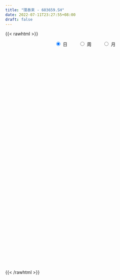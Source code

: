 ```yaml
---
title: "璞泰来 - 603659.SH"
date: 2022-07-11T23:27:55+08:00
draft: false
---
```

{{< rawhtml >}}
    <div style="text-align: center">
        <label style="padding: 1rem;"><input style="margin-right: .5rem" type="radio" name="period" value="D" checked onclick="period_change(this)">日</label>
        <label style="padding: 1rem;"><input style="margin-right: .5rem" type="radio" name="period" value="W" onclick="period_change(this)">周</label>
        <label style="padding: 1rem;"><input style="margin-right: .5rem" type="radio" name="period" value="M" onclick="period_change(this)">月</label>
    </div>
    <div id="chart" style="height: 700px;"></div> 
    <script type="text/javascript">
        const D_v = [53223.41,51083.93,31823.71,42832.64,26775.97,23603.32,18867.22,34497.9,28583.29,25167.33,41202.55,27343.26,36473.99,23021.92,30546.22,43022.48,46597.02,47135.89,53001.95,49303.01,61578.02,50509.91,51097.92,50292.51,57656.93,37848.18,37529.06,39538.09,30391.79,48847.2,47522.84,45360.68,29603.81,30685.78,33455.48,32348.19,37196.51,53726.68,32127.65,18600.4,45252.15,64594.55,60752.04,38545.48,40598.05,37459.02,30232.33,39381.01,34312.39,27822.74,24721.11,50404.54,32117.29,36605.37,34134.67,38912.81,31726.86,41112.32,26109.64,30515.88,36275.46,28372.82,27445.83,40555.98,24976.0,44305.35,32808.7,26108.73,33562.3,19606.91,25882.92,35007.83,24559.98,54307.17,46599.01,32389.62,41402.7,46500.23,50426.18,51571.1,58975.47,38301.46,36852.61,25718.6,32155.7,23909.42,34312.67,29030.49,52151.07,41961.0,42573.17,37481.62,63267.13,42735.66,65284.01,45851.56,44524.28,22125.63,53429.38,46400.88,49867.31,54056.36,54226.9,60822.95,57390.39,63746.31,98353.83,54522.22,32988.38,43349.48,54833.16,40101.3,35418.81,38615.9,51374.21,67797.91,70207.88,85806.17,52200.44,53582.47,44807.19,31008.61,41417.47,101537.47,83232.24,75423.91,59151.35,54329.13,61894.71,50056.18,68781.42,52589.57,50426.33,77918.32,86373.99,58529.4,70158.1,105524.19,111965.67,71873.66,77606.19,59126.24,65913.11,49971.28,86996.47,60194.52,49759.41,62910.31,63510.85,43759.83,36533.13,39639.81,41036.66,44370.72,47434.82,41833.85,30041.69,27341.16,34838.95,49689.72,38725.25,60078.95,32103.68,36206.57,23649.52,26618.69,53203.31,33744.02,24401.53,19971.52,12084.67,25621.76,15993.27,14776.76,26590.44,20802.21,22735.08,27029.27,24985.1,33555.85,48486.72,26471.67,24567.18,31156.67,20144.66,18351.74,23829.93,22063.42,53939.2,28541.3,18981.16,19781.6,15134.77,41421.24,45657.32,26050.87,34014.23,59348.83,54173.45,79264.45,22720.82,27983.53,48552.36,51840.38,44398.29,28586.0,28188.71,67117.87,72819.74,61735.53,45367.26,46807.04,53151.38,44004.9,31599.58,27259.46,35712.69,26750.6,29658.76,44190.28,39203.79,64403.34,99174.33,91848.72,91012.44,46712.13,55943.99,53880.72,106632.62,142519.04,111223.48,75296.56,133567.09,242218.78,159598.41,101921.42,74480.03,91071.54,96413.5,56874.5,81066.67,79982.96,94486.96,83950.95,64350.54,57294.0,46928.36,76363.11,67300.03,58631.86,56011.97,45794.27,74348.71,61433.2,85564.36,80525.19,110413.52,118958.62,84016.98,106577.03,91033.5,78368.05,95021.29,114464.14,84281.53,67442.97,86889.25,116425.32,87595.34,108577.37,76050.18,120490.4,205070.17,190090.74,110401.47,96150.52,95143.08,155914.48,112511.15,93759.63,68255.71,81484.42,103407.62,109069.39,76164.07,67567.48,123838.66,84892.74,87900.07,80141.54,61863.28,83680.04,63255.5,92950.04,54193.35,96708.71,52288.72,101033.56,76381.36,85811.77,72655.44,71880.95,49959.09,74245.86,85511.79,173482.69,145520.2,122061.98,91868.99,86513.53,95488.82,101757.53,68583.56,75004.33,76595.57,91110.87,83790.84,77297.48,65334.83,56295.16,67419.27,75628.58,59142.33,63453.68,70399.31,53776.78,57658.71,45046.82,69199.3,57886.29,93014.58,74521.63,72206.46,48218.55,66262.97,61298.31,77319.31,65263.98,74178.78,44751.82,46402.29,74487.74,48112.81,46045.38,43371.21,46331.33,79895.63,56192.06,81010.99,70915.54,126620.08,185720.03,109317.52,66946.26,53195.87,39866.51,42045.68,47287.84,47221.19,50813.76,62665.89,140172.92,57623.46,48913.21,33629.92,64580.35,44838.66,41988.06,41713.26,92610.28,96155.08,42863.11,52611.09,45680.44,38487.53,28908.48,47798.92,58067.72,63335.24,50677.34,87214.19,78842.55,80218.53,50778.14,84859.31,67985.32,36207.33,62725.54,31419.7,33933.76,45328.44,31067.85,29087.17,26226.19,35059.48,48224.12,48136.75,55553.95,67829.64,58071.85,34117.91,45027.49,26804.6,56192.57,33436.48,45396.38,27403.74,64690.86,49072.64,66418.04,40427.24,49609.71,37956.03,33594.71,46487.94,66180.3,68821.93,50007.0,73567.1,50643.0,30873.08,54839.35,78472.32,57495.21,31411.02,35520.54,34243.08,73333.09,38876.0,44896.93,44208.73,89710.43,59567.25,56822.33,44547.09,44050.32,38682.97,56247.61,72094.75,80402.97,59209.41,38186.49,62152.1,29130.56,36044.0,31175.03,51708.82,46839.46,42639.55,55469.59,77025.36,53356.77,74229.74,56925.28,33623.36,23246.41,66508.99,60890.47,27103.58,38051.37,30238.25,36659.41,29783.45,29810.25,44474.54,37274.73,57375.23,66732.24,66006.63,36306.05,42002.6,65669.13,95382.98,161055.32,162444.1,132542.85,90621.02,84275.75,101459.7,115312.03,130395.58,115614.82,122757.14,165515.53,205955.39,117346.16,127248.16,118898.88,170883.35,112403.03,112027.66,151899.83,86131.1,144833.98,142538.15,121749.93,80107.35,94624.08,99906.46,119356.76]
const D_histogram = [0.0,0.3701424501,0.6214604102,0.7269128244,0.8058687293,0.8092727376,0.8902964918,1.1655802741,1.2998370488,1.2642244902,1.2793943767,1.8983178144,2.1217966246,2.3520923423,2.0631533153,1.9282721561,1.3629406451,0.7138845468,-0.2532794848,-0.9192734411,-1.4564949641,-1.5796651841,-1.618330131,-1.4706781002,-1.9330503422,-2.1243549218,-2.0779205444,-1.8259291458,-1.6921866182,-1.2285576658,-0.7085780384,-0.0959591354,0.2798997111,0.5412658653,0.544903979,0.3517471257,-0.0990228453,-0.3657629023,-0.497234559,-0.4650597367,-0.6755565483,-0.9464470149,-1.4449644386,-1.6431890941,-1.6358687527,-1.4331925707,-1.2315773652,-0.9879731932,-0.6022105184,-0.2763834398,-0.1570975082,0.4567176671,0.9401193387,1.0992313891,1.0780620621,0.903619695,0.4991567438,-0.1819379327,-0.4387057922,-0.0921363495,0.2840599814,0.6890900871,0.9196347353,1.0968331444,1.1764757419,1.2793750831,1.1300796543,0.9804882788,0.5012757707,0.0876924373,-0.2071154037,-0.1039495554,0.0105528161,0.5415872368,1.0199970069,1.3939846674,1.4091534538,1.009705201,0.2681895269,-0.5907549106,-1.0487111611,-1.3533831806,-1.3387070447,-1.4125963821,-1.164761398,-1.0440631771,-0.8174609238,-0.6442621622,-0.1483859524,0.173084631,0.1229348034,0.1983118093,0.7819233367,0.9956647898,0.9232615395,0.7114901291,0.3656856892,0.2199239463,0.3362347682,0.5371919073,0.168709801,-0.3392809407,-0.7605293617,-1.0940207884,-1.2025606548,-1.1323183979,-1.5095249605,-1.5325962512,-1.4336608509,-1.2493237716,-1.1707985836,-1.0923954488,-0.917409844,-0.5951583242,-0.0889261778,0.6364746506,0.8822189406,0.4773879926,0.0703816221,0.0029137672,0.0866981942,0.1254014531,0.3179670536,0.9777809004,1.6709161566,2.1067530892,2.3172953402,2.0697274955,1.7953654777,1.571935798,0.8595108815,0.4720376961,0.2583344746,0.8093573606,1.4675410349,1.9757154811,1.9917730831,1.166866058,-0.2064609715,-1.1688535703,-1.7746174471,-2.3705805601,-2.3717335483,-2.3092260542,-2.4211728364,-2.2251970593,-1.8465285006,-1.2764578527,-1.1322324299,-1.1418358144,-1.0188356852,-1.0351043902,-1.0199420862,-0.6268088727,-0.2488853569,-0.2328673053,-0.2557314202,-0.2450251412,-0.2987960383,-0.0806027113,0.202348035,0.0976932547,0.05019596,0.1117369568,0.0403055326,-0.0738034952,-0.5071786879,-0.9572453614,-0.9542097635,-0.9166043292,-0.8399826344,-0.6956979076,-0.468394416,-0.4596423219,-0.6153649631,-0.6246569866,-0.6398138685,-0.6359722636,-0.5628151049,-0.2247645496,0.3674063152,0.8310660666,1.0814020651,1.1179872668,1.074843885,0.8251867561,0.8657305314,0.9436692043,1.2519607846,1.4163079375,1.4032852669,1.3123128178,1.2891326524,1.4662644851,1.7690840735,1.7293628032,1.4896768383,1.2774160798,1.216919454,1.4689234307,1.5224377226,1.4624980437,1.6120541426,1.6497458416,1.3805671933,1.1406106445,0.9576671267,-1.4744647277,-3.0278120697,-3.6969644445,-3.878820899,-3.6941180431,-3.3843103149,-3.2107474359,-2.7867652572,-2.4169814089,-2.1620524619,-1.9084144806,-1.5483839629,-1.0227793607,-0.6400653642,0.0818457306,0.7964483379,1.1640603074,1.5411502004,1.8345300336,1.7233912739,1.6228968154,1.9007856243,2.5462714024,2.5235331858,2.5560379257,2.975569825,3.0932616451,2.9326031626,2.7574858966,2.5621613274,2.6565992549,2.6465950513,2.319922849,1.5500593947,1.6432824492,2.1501382724,2.092164897,1.8609566342,1.5590412247,1.1918962946,0.6702085017,0.6071630414,0.3491307413,0.52406535,0.6453893343,0.5255309535,0.4542333965,0.4964853253,1.2945157816,2.6337881269,2.4613213666,3.1412242018,2.1778738163,0.9984654235,0.2454319039,-0.9647014921,-2.0236433131,-2.3297259015,-2.0953505652,-2.1640848651,-2.8609905068,-3.0642603622,-3.4165688311,-3.4646173687,-3.2490050177,-3.7667563925,-3.1244849447,-3.0140003508,-1.9632275065,-1.1478171215,-0.066312829,-0.072426682,-0.210282859,-0.1907103505,-0.1866513891,-0.4097216133,-0.7963478244,-0.806470664,-0.6688608013,0.1083167585,0.5133865487,0.7566338241,1.3166616972,1.3823701666,0.8955282064,0.5134166592,0.0052105537,-0.1533487681,-0.7126987939,-1.0136777522,-1.7217490472,-1.9878898663,-1.3867486123,-0.9525747204,-0.2811574084,0.3001869688,0.7269076085,1.9644248065,3.1608747296,3.5456261375,4.1374840977,3.9986391169,3.6009941058,3.3683971467,2.4275370474,1.3832920629,-0.0596230089,-0.7831935892,-1.7181714582,-2.1877233259,-2.9600909961,-2.3389311411,-2.1326035962,-1.6000123823,-1.13608687,-0.8288274952,-0.3436110285,-0.6387892455,-0.8292623907,-0.3723417138,-0.2015601429,0.6167549433,0.5681383254,0.0852512237,-0.7927657491,-1.2171156185,-1.4897261922,-1.3783183596,-1.0933697865,0.2477229605,0.9916346058,1.1853322217,0.9715330046,0.6440567959,-0.299290129,-1.0998864613,-1.3600155228,-1.5352409185,-1.7594374068,-1.2461549066,-0.9105421974,-1.3106280468,-1.7873053517,-0.9714738631,0.3273827374,0.363631523,0.0939783081,0.0032538579,-0.0682140252,-0.1811462245,-0.6787715295,-0.4632491435,-0.3464120011,0.1084780545,-0.4275524556,-0.8689206326,-1.1199012761,-1.1898926826,-1.5523245785,-1.9976576173,-2.2500732699,-2.1781403993,-2.2399521938,-2.4729734684,-2.3142685761,-1.7797032805,-1.2185936831,-0.6962014511,-0.195156445,-0.0230444664,-0.2568860231,-0.5408745437,-0.9180318495,-1.4025595623,-1.4522614402,-1.0448179981,-0.8242039989,-0.1560185235,0.4491468003,0.9156944812,0.740404799,0.6234307479,0.6913085963,0.7895038767,0.7102160766,0.7041033335,0.4324170984,0.3955426149,0.5011314982,0.0690286438,-0.1121702582,-0.7300681187,-0.9277505826,-1.0474075619,-0.6353345667,-0.2879375858,0.1264494874,0.1779076109,0.3095779151,0.3013971762,0.9481400224,1.2788048297,1.7937988537,2.1277601102,2.3099427227,2.1435002184,1.5320041992,0.7760584651,-0.2891134299,-0.9280953017,-1.2509360116,-0.756602723,-0.4596716301,-0.3916074255,-0.2392862719,0.6157278977,1.1814646326,1.3695268284,1.6633543676,1.52947611,1.5688414529,1.3907885525,0.8567115183,0.2889032555,0.6850484945,1.0382782327,0.9825180565,1.0297498792,0.8144329109,0.6328867455,0.7390434767,0.2128985516,-0.0953421474,-0.5467428682,-0.9557505328,-1.4332686992,-1.3612807722,-1.3507863286,-1.501388851,-1.8877894788,-2.1664054344,-2.6438239946,-3.0399348975,-2.4262906063,-1.8732841492,-1.1743204698,-0.6131199997,-0.0220605514,0.2530078137,0.9934046617,1.7112437903,2.0019947901,2.417512734,2.5131594169,2.818133439,2.7909193867,2.7056387437,2.4616515562,2.0519794776,1.3318963068,0.5987463924,-0.0978671183,-0.4770162668,-0.5175212072,-0.4841428609,-4.3445665779,-6.5633749224,-7.3252255592,-7.3999624414,-7.0321803645,-6.4636782733,-5.5655439675,-4.4977519662,-3.3725368259,-2.5281103994,-1.6792864657,-0.6111903941,0.5703753495,1.2684260445,1.768162824,2.1203931978,2.6497951879,2.9641684679,3.2226382742,2.945903752,2.7844006825,2.527487515,2.6977509591,2.6171648488,2.4663170592,2.3043495439,1.9542178776,1.5032398725]
const D_fast = [0.0,0.4626780627,0.8693611253,1.1565417456,1.4369648328,1.6426870255,1.9462849027,2.5129637535,2.9721797903,3.2526233544,3.587641835,4.6811447262,5.4350726926,6.253391496,6.4802407978,6.8274276776,6.6028313278,6.1322463663,5.1017624635,4.2059501469,3.3046048829,2.7865183669,2.3432708872,2.123253393,1.1776185654,0.4552252553,-0.0178205033,-0.2223113912,-0.5116155182,-0.3551259822,-0.0122908644,0.5763382548,1.022172029,1.4188546496,1.5587187579,1.4534986861,0.9779730037,0.6197922212,0.3640119247,0.2799218129,-0.0994641358,-0.6069663562,-1.4667248894,-2.0757468185,-2.4773936652,-2.6330156259,-2.7392947618,-2.742683888,-2.5074738429,-2.2507426241,-2.1707310696,-1.4427364776,-0.7243049713,-0.2903850736,-0.042038885,0.0094236716,-0.2702500936,-0.9968292534,-1.3632735608,-1.0397382056,-0.5925268793,-0.0152242519,0.4452290802,0.8966357754,1.2703973083,1.6931404204,1.8263649051,1.9218955993,1.5680020338,1.1763418098,0.8297551179,0.9069335773,1.0240741529,1.6905053827,2.4239144046,3.1463982319,3.5138553818,3.3668334293,2.6923651368,1.6857319717,0.9655979309,0.3225801163,0.002579491,-0.4244589419,-0.4678143073,-0.6081318807,-0.5858948584,-0.5737616373,-0.1149819156,0.2497598255,0.2303436988,0.355298657,1.1343910185,1.5970486691,1.7554608036,1.7215619255,1.4671789079,1.3763981516,1.5767676656,1.9120227814,1.5857181254,0.9929071485,0.3815263871,-0.2254702366,-0.6346502668,-0.8474876093,-1.602075412,-2.0082957656,-2.267775578,-2.3957694416,-2.6099438994,-2.8046396268,-2.859006483,-2.6855445444,-2.2015439423,-1.3170244514,-0.8507254262,-1.136209376,-1.525620341,-1.5923597541,-1.4869007785,-1.4168471563,-1.1447897924,-0.2405307205,0.8703335748,1.8328587797,2.6227248658,2.8925888949,3.0670682465,3.2366225164,2.7390753202,2.4696115589,2.320491956,3.0738541822,4.0989231151,5.1010264317,5.6150273044,5.0818367938,3.6568945215,2.4022885301,1.3528702914,0.1642620385,-0.4298243368,-0.9446233563,-1.6618633476,-2.0221868353,-2.1051504017,-1.854194217,-1.9930269016,-2.2880892398,-2.4197980318,-2.6948428344,-2.934666052,-2.6982350566,-2.3825328801,-2.4247316548,-2.5115286247,-2.5620786311,-2.6905485377,-2.4925058886,-2.1589681335,-2.2391996001,-2.2741479048,-2.1846726688,-2.2460277099,-2.3785876115,-2.9387574761,-3.62813549,-3.8636523329,-4.055197981,-4.1885719448,-4.2182116948,-4.1080068073,-4.2141652936,-4.5237291756,-4.6891854458,-4.8642957948,-5.0194472558,-5.0869938733,-4.8051344555,-4.1211120118,-3.4496857438,-2.9289992291,-2.6129172106,-2.3873496211,-2.430710061,-2.1737336529,-1.8598776789,-1.2385959024,-0.7201717652,-0.3823731191,-0.1452673637,0.153835634,0.697533588,1.4426241948,1.8352436252,1.9679768699,2.0750701314,2.318803369,2.9380382034,3.372161926,3.677846758,4.2304163926,4.680544552,4.7565077019,4.8017038143,4.8581770782,2.0574290419,-0.2528713175,-1.8462648034,-2.9978264827,-3.7366531376,-4.2729229881,-4.902046968,-5.1747561037,-5.4092176076,-5.6948017761,-5.918267415,-5.945332888,-5.6754231259,-5.4527254705,-4.7103529431,-3.7966382513,-3.138011205,-2.3756337618,-1.6236214202,-1.3039123614,-0.9986826161,-0.2455974012,1.0364562276,1.6446013074,2.3161155288,3.4795398843,4.3705471156,4.9430394238,5.4572936319,5.9025093946,6.6610971359,7.3127416951,7.5660502051,7.1837015994,7.6877452663,8.7321356575,9.1972035063,9.4312344021,9.5190792988,9.4499084423,9.0957727748,9.1845180749,9.0137684602,9.3197194064,9.6023907242,9.6139150818,9.6561758739,9.8225491341,10.9442085358,12.9419279128,13.3847914941,14.8500003798,14.4311184483,13.5013264114,12.8096508678,11.3583420987,9.7934894494,8.9049753858,8.6155130808,8.0057575645,6.5936042961,5.6242693502,4.4178186735,3.5036157938,2.9069768904,1.4475364174,1.308686629,0.6656711352,1.2256371029,1.7540932075,2.8190192928,2.7947987693,2.6043718775,2.5762667985,2.5336629126,2.2081622851,1.6224491178,1.4107086122,1.3811032746,2.1853600241,2.7187764515,3.1511821829,4.0403754803,4.4516764914,4.1887165827,3.9349592004,3.4280557333,3.2311592194,2.4936344952,1.9392360988,0.800727542,0.0376142564,0.2920683573,0.488098569,1.089226529,1.7456176483,2.3540651902,4.0826885899,6.0693571954,7.3405151377,8.9667441222,9.8275589207,10.330162436,10.9396647636,10.6056889261,9.9072669574,8.4494461334,7.5300771558,6.1655564223,5.1490737231,3.6366833038,3.6731103736,3.3462870194,3.4788751378,3.6587789326,3.7588314336,4.1581451431,3.7032696147,3.3054808718,3.6693161203,3.7897076555,4.7622114776,4.855629441,4.3940551452,3.3178467352,2.5892179611,1.9441758394,1.7110040821,1.7226102086,3.1256336956,4.1174539924,4.6074846637,4.6365686978,4.470106688,3.451937231,2.3763692833,1.7762363411,1.2172007158,0.5531448758,0.7548886493,0.8628658092,0.1351229481,-0.7883806947,-0.2154176718,1.165284613,1.2924412793,1.0462826414,0.9563716558,0.8678502663,0.7096315109,0.0423133235,0.1420234237,0.1722575657,0.6542671349,0.011348511,-0.6472498241,-1.1782057867,-1.5456703638,-2.2961834044,-3.2409308475,-4.0558648175,-4.5284670468,-5.1502668898,-6.0015315315,-6.4213937832,-6.3317543077,-6.075293131,-5.7269512618,-5.2746953669,-5.108344505,-5.4064075675,-5.825614724,-6.4322799922,-7.2674475955,-7.6802148335,-7.5339758909,-7.5194128914,-6.890232047,-6.172780023,-5.4773087219,-5.4674972043,-5.4286135685,-5.187908571,-4.8923373214,-4.7940711023,-4.6241580121,-4.7877399726,-4.7257288023,-4.4948570444,-4.9097027379,-5.1189442044,-5.9193590946,-6.3489792042,-6.730488074,-6.4772487204,-6.201836136,-5.7558366909,-5.6599016647,-5.4508368817,-5.3836683265,-4.4998904747,-3.8495244601,-2.8860807226,-2.0201794385,-1.2605111454,-0.891078595,-1.1195735645,-1.6815046822,-2.8189549348,-3.689960632,-4.3255353449,-4.020352737,-3.8383395515,-3.8681772034,-3.7756776177,-2.7667314738,-1.9056285806,-1.3751846777,-0.6655185466,-0.4170277767,0.0145479294,0.1841921671,-0.1357069875,-0.6312894365,-0.0638820739,0.5489172225,0.7387865604,1.043455853,1.0317471123,1.0084226334,1.2993402338,0.8264199465,0.4943437107,-0.0937427272,-0.7416880249,-1.5775233662,-1.8458556322,-2.1730577708,-2.6990075059,-3.5573555034,-4.3775728176,-5.5159473765,-6.6720420037,-6.6649703641,-6.5802849443,-6.1749013824,-5.7669809121,-5.1814366017,-4.8431162832,-3.8543682698,-2.7087181936,-1.9174684963,-0.8975723688,-0.1736358317,0.8358715501,1.5063873445,2.0975163874,2.468942089,2.5722648798,2.1851557856,1.6016924693,0.8806121791,0.3822089639,0.2123237217,0.1246663527,-4.8218990088,-8.6815510839,-11.2747081105,-13.1994356029,-14.5896986172,-15.6371160944,-16.1303677805,-16.1870137707,-15.9049328368,-15.6925340102,-15.2635316929,-14.3482332199,-13.0240736388,-12.0089164327,-11.0671389472,-10.1848102739,-8.992959487,-7.9375440899,-6.8734147151,-6.4136732993,-5.8790761981,-5.5041174869,-4.6594163031,-4.0857112012,-3.6199797259,-3.2058598552,-3.0674370522,-3.1426050891]
const D_slow = [0.0,0.0925356125,0.2479007151,0.4296289212,0.6310961035,0.8334142879,1.0559884109,1.3473834794,1.6723427416,1.9883988641,2.3082474583,2.7828269119,3.313276068,3.9012991536,4.4170874824,4.8991555215,5.2398906827,5.4183618194,5.3550419483,5.125223588,4.761099847,4.3661835509,3.9616010182,3.5939314932,3.1106689076,2.5795801772,2.0601000411,1.6036177546,1.1805711,0.8734316836,0.696287174,0.6722973902,0.7422723179,0.8775887843,1.013814779,1.1017515604,1.0769958491,0.9855551235,0.8612464837,0.7449815496,0.5760924125,0.3394806588,-0.0217604509,-0.4325577244,-0.8415249126,-1.1998230552,-1.5077173965,-1.7547106948,-1.9052633244,-1.9743591844,-2.0136335614,-1.8994541447,-1.66442431,-1.3896164627,-1.1201009472,-0.8941960234,-0.7694068375,-0.8148913206,-0.9245677687,-0.9476018561,-0.8765868607,-0.7043143389,-0.4744056551,-0.200197369,0.0939215664,0.4137653372,0.6962852508,0.9414073205,1.0667262632,1.0886493725,1.0368705216,1.0108831327,1.0135213367,1.1489181459,1.4039173977,1.7524135645,2.104701928,2.3571282282,2.42417561,2.2764868823,2.014309092,1.6759632969,1.3412865357,0.9881374402,0.6969470907,0.4359312964,0.2315660655,0.0705005249,0.0334040368,0.0766751945,0.1074088954,0.1569868477,0.3524676819,0.6013838793,0.8321992642,1.0100717965,1.1014932188,1.1564742053,1.2405328974,1.3748308742,1.4170083244,1.3321880892,1.1420557488,0.8685505517,0.567910388,0.2848307886,-0.0925504515,-0.4756995143,-0.8341147271,-1.14644567,-1.4391453159,-1.7122441781,-1.9415966391,-2.0903862201,-2.1126177646,-1.9534991019,-1.7329443668,-1.6135973686,-1.5960019631,-1.5952735213,-1.5735989727,-1.5422486095,-1.4627568461,-1.2183116209,-0.8005825818,-0.2738943095,0.3054295256,0.8228613994,1.2717027688,1.6646867184,1.8795644387,1.9975738628,2.0621574814,2.2644968216,2.6313820803,3.1253109506,3.6232542213,3.9149707358,3.8633554929,3.5711421004,3.1274877386,2.5348425986,1.9419092115,1.3646026979,0.7593094888,0.203010224,-0.2586219011,-0.5777363643,-0.8607944718,-1.1462534254,-1.4009623467,-1.6597384442,-1.9147239658,-2.0714261839,-2.1336475232,-2.1918643495,-2.2557972045,-2.3170534899,-2.3917524994,-2.4119031773,-2.3613161685,-2.3368928548,-2.3243438648,-2.2964096256,-2.2863332425,-2.3047841163,-2.4315787882,-2.6708901286,-2.9094425694,-3.1385936517,-3.3485893103,-3.5225137872,-3.6396123912,-3.7545229717,-3.9083642125,-4.0645284591,-4.2244819263,-4.3834749922,-4.5241787684,-4.5803699058,-4.488518327,-4.2807518104,-4.0104012941,-3.7309044774,-3.4621935062,-3.2558968171,-3.0394641843,-2.8035468832,-2.490556687,-2.1364797027,-1.785658386,-1.4575801815,-1.1352970184,-0.7687308971,-0.3264598787,0.1058808221,0.4783000316,0.7976540516,1.1018839151,1.4691147727,1.8497242034,2.2153487143,2.61836225,3.0307987104,3.3759405087,3.6610931698,3.9005099515,3.5318937696,2.7749407521,1.850699641,0.8809944163,-0.0425350945,-0.8886126732,-1.6912995322,-2.3879908465,-2.9922361987,-3.5327493142,-4.0098529343,-4.3969489251,-4.6526437652,-4.8126601063,-4.7921986736,-4.5930865892,-4.3020715123,-3.9167839622,-3.4581514538,-3.0273036353,-2.6215794315,-2.1463830254,-1.5098151748,-0.8789318784,-0.2399223969,0.5039700593,1.2772854706,2.0104362612,2.6998077354,3.3403480672,4.0044978809,4.6661466438,5.246127356,5.6336422047,6.044462817,6.5819973851,7.1050386094,7.5702777679,7.9600380741,8.2580121477,8.4255642731,8.5773550335,8.6646377188,8.7956540563,8.9570013899,9.0883841283,9.2019424774,9.3260638087,9.6496927542,10.3081397859,10.9234701275,11.708776178,12.2532446321,12.5028609879,12.5642189639,12.3230435909,11.8171327626,11.2347012872,10.7108636459,10.1698424297,9.4545948029,8.6885297124,7.8343875046,6.9682331625,6.155981908,5.2142928099,4.4331715737,3.679671486,3.1888646094,2.901910329,2.8853321218,2.8672254513,2.8146547365,2.7669771489,2.7203143017,2.6178838984,2.4187969422,2.2171792762,2.0499640759,2.0770432655,2.2053899027,2.3945483588,2.7237137831,3.0693063247,3.2931883763,3.4215425411,3.4228451796,3.3845079875,3.2063332891,2.952913851,2.5224765892,2.0255041227,1.6788169696,1.4406732895,1.3703839374,1.4454306796,1.6271575817,2.1182637833,2.9084824657,3.7948890001,4.8292600245,5.8289198038,6.7291683302,7.5712676169,8.1781518787,8.5239748945,8.5090691422,8.3132707449,7.8837278804,7.3367970489,6.5967742999,6.0120415147,5.4788906156,5.07888752,4.7948658026,4.5876589288,4.5017561716,4.3420588602,4.1347432626,4.0416578341,3.9912677984,4.1454565342,4.2874911156,4.3088039215,4.1106124842,3.8063335796,3.4339020316,3.0893224417,2.8159799951,2.8779107352,3.1258193866,3.422152442,3.6650356932,3.8260498922,3.7512273599,3.4762557446,3.1362518639,2.7524416343,2.3125822826,2.0010435559,1.7734080066,1.4457509949,0.998924657,0.7560561912,0.8379018756,0.9288097563,0.9523043333,0.9531177978,0.9360642915,0.8907777354,0.721084853,0.6052725671,0.5186695669,0.5457890805,0.4389009666,0.2216708084,-0.0583045106,-0.3557776812,-0.7438588259,-1.2432732302,-1.8057915477,-2.3503266475,-2.9103146959,-3.5285580631,-4.1071252071,-4.5520510272,-4.856699448,-5.0307498107,-5.079538922,-5.0853000386,-5.1495215444,-5.2847401803,-5.5142481427,-5.8648880332,-6.2279533933,-6.4891578928,-6.6952088925,-6.7342135234,-6.6219268233,-6.393003203,-6.2079020033,-6.0520443163,-5.8792171672,-5.6818411981,-5.5042871789,-5.3282613455,-5.2201570709,-5.1212714172,-4.9959885427,-4.9787313817,-5.0067739463,-5.1892909759,-5.4212286216,-5.6830805121,-5.8419141537,-5.9138985502,-5.8822861783,-5.8378092756,-5.7604147968,-5.6850655028,-5.4480304972,-5.1283292897,-4.6798795763,-4.1479395487,-3.5704538681,-3.0345788135,-2.6515777637,-2.4575631474,-2.5298415049,-2.7618653303,-3.0745993332,-3.263750014,-3.3786679215,-3.4765697779,-3.5363913458,-3.3824593714,-3.0870932133,-2.7447115062,-2.3288729142,-1.9465038867,-1.5542935235,-1.2065963854,-0.9924185058,-0.920192692,-0.7489305683,-0.4893610102,-0.2437314961,0.0137059738,0.2173142015,0.3755358878,0.560296757,0.6135213949,0.5896858581,0.453000141,0.2140625078,-0.144254667,-0.48457486,-0.8222714422,-1.1976186549,-1.6695660246,-2.2111673832,-2.8721233819,-3.6321071062,-4.2386797578,-4.7070007951,-5.0005809126,-5.1538609125,-5.1593760503,-5.0961240969,-4.8477729315,-4.4199619839,-3.9194632864,-3.3150851029,-2.6867952486,-1.9822618889,-1.2845320422,-0.6081223563,0.0072905328,0.5202854022,0.8532594789,1.002946077,0.9784792974,0.8592252307,0.7298449289,0.6088092136,-0.4773324308,-2.1181761614,-3.9494825512,-5.7994731616,-7.5575182527,-9.173437821,-10.5648238129,-11.6892618045,-12.532396011,-13.1644236108,-13.5842452272,-13.7370428258,-13.5944489884,-13.2773424772,-12.8353017712,-12.3052034718,-11.6427546748,-10.9017125578,-10.0960529893,-9.3595770513,-8.6634768806,-8.0316050019,-7.3571672621,-6.7028760499,-6.0862967851,-5.5102093991,-5.0216549298,-4.6458449616]
const D_data = [['2020-06-18', 90.6, 93.96, 87.69, 95.38],['2020-06-19', 95.72, 99.76, 94.02, 100.5],['2020-06-22', 99.0, 100.38, 97.87, 104.0],['2020-06-23', 100.33, 100.11, 98.87, 101.8],['2020-06-24', 100.53, 100.97, 97.01, 101.78],['2020-06-29', 100.33, 101.0, 99.2, 101.8],['2020-06-30', 101.81, 103.02, 101.33, 104.3],['2020-07-01', 104.66, 107.42, 102.51, 109.98],['2020-07-02', 109.88, 107.97, 103.8, 110.1],['2020-07-03', 108.46, 107.4, 105.22, 109.59],['2020-07-06', 107.4, 109.31, 104.49, 111.35],['2020-07-07', 111.0, 120.24, 111.0, 120.24],['2020-07-08', 120.24, 119.62, 116.0, 122.64],['2020-07-09', 118.12, 123.25, 117.99, 125.0],['2020-07-10', 120.99, 118.95, 118.32, 125.2],['2020-07-13', 121.02, 122.0, 119.54, 127.45],['2020-07-14', 119.98, 116.75, 114.03, 119.98],['2020-07-15', 115.54, 114.0, 110.6, 119.68],['2020-07-16', 113.18, 106.58, 105.11, 116.5],['2020-07-17', 106.5, 106.2, 103.31, 111.17],['2020-07-20', 110.98, 104.3, 102.0, 112.06],['2020-07-21', 106.2, 107.13, 102.69, 107.99],['2020-07-22', 106.0, 107.06, 105.19, 109.8],['2020-07-23', 107.07, 108.99, 104.5, 110.4],['2020-07-24', 106.9, 99.6, 98.09, 107.48],['2020-07-27', 99.0, 100.0, 97.51, 101.37],['2020-07-28', 101.99, 101.23, 99.81, 104.79],['2020-07-29', 101.99, 103.31, 100.11, 103.61],['2020-07-30', 104.31, 101.66, 101.31, 104.4],['2020-07-31', 102.97, 106.39, 101.68, 108.25],['2020-08-03', 108.09, 109.1, 107.4, 111.0],['2020-08-04', 108.0, 113.11, 108.0, 116.0],['2020-08-05', 112.13, 113.0, 108.52, 115.0],['2020-08-06', 115.0, 113.74, 112.58, 116.2],['2020-08-07', 114.03, 111.8, 108.11, 117.72],['2020-08-10', 109.9, 109.33, 106.0, 111.87],['2020-08-11', 109.95, 104.61, 104.1, 111.5],['2020-08-12', 107.7, 104.93, 100.0, 110.88],['2020-08-13', 105.0, 105.33, 103.2, 112.0],['2020-08-14', 104.41, 106.84, 103.1, 106.97],['2020-08-17', 106.86, 102.95, 101.27, 106.92],['2020-08-18', 103.0, 100.3, 99.22, 104.3],['2020-08-19', 100.4, 94.42, 94.14, 101.8],['2020-08-20', 94.42, 95.02, 91.88, 95.29],['2020-08-21', 95.61, 95.67, 95.26, 97.83],['2020-08-24', 96.21, 97.31, 94.26, 98.03],['2020-08-25', 97.54, 97.13, 96.21, 99.42],['2020-08-26', 98.0, 97.74, 96.52, 98.97],['2020-08-27', 99.44, 100.33, 98.51, 102.62],['2020-08-28', 99.34, 100.88, 97.45, 101.66],['2020-08-31', 100.93, 99.04, 98.78, 102.11],['2020-09-01', 97.96, 107.07, 97.88, 108.0],['2020-09-02', 108.75, 108.72, 107.17, 110.3],['2020-09-03', 107.99, 107.0, 105.3, 108.19],['2020-09-04', 103.1, 105.81, 103.0, 106.5],['2020-09-07', 106.8, 104.01, 102.0, 108.8],['2020-09-08', 103.75, 100.0, 97.67, 104.01],['2020-09-09', 97.6, 93.6, 91.66, 97.6],['2020-09-10', 95.6, 96.0, 93.99, 98.68],['2020-09-11', 97.04, 103.46, 96.11, 103.6],['2020-09-14', 104.0, 105.74, 103.17, 108.6],['2020-09-15', 106.5, 108.5, 105.9, 109.39],['2020-09-16', 108.15, 108.6, 106.67, 109.87],['2020-09-17', 107.27, 109.8, 105.97, 113.7],['2020-09-18', 109.33, 110.18, 108.0, 112.37],['2020-09-21', 111.28, 111.99, 110.27, 114.88],['2020-09-22', 110.0, 109.75, 109.0, 113.9],['2020-09-23', 109.92, 109.9, 106.38, 110.88],['2020-09-24', 107.33, 104.8, 104.0, 108.7],['2020-09-25', 107.2, 103.59, 102.9, 107.2],['2020-09-28', 104.98, 103.26, 102.6, 106.3],['2020-09-29', 105.95, 107.75, 104.28, 109.59],['2020-09-30', 108.28, 108.59, 106.28, 111.92],['2020-10-09', 113.0, 115.94, 112.03, 116.66],['2020-10-12', 117.5, 118.83, 116.0, 120.42],['2020-10-13', 117.84, 121.03, 116.16, 122.72],['2020-10-14', 121.22, 118.99, 117.0, 122.48],['2020-10-15', 120.1, 114.04, 113.01, 120.88],['2020-10-16', 115.88, 107.51, 107.03, 115.88],['2020-10-19', 107.98, 101.9, 101.6, 108.47],['2020-10-20', 102.3, 103.0, 99.86, 103.0],['2020-10-21', 102.87, 102.15, 99.68, 103.0],['2020-10-22', 102.31, 104.5, 100.32, 105.5],['2020-10-23', 104.5, 102.29, 102.2, 107.98],['2020-10-26', 101.52, 105.88, 99.0, 106.36],['2020-10-27', 105.0, 104.48, 103.5, 105.78],['2020-10-28', 100.55, 106.05, 100.29, 107.15],['2020-10-29', 103.68, 105.9, 103.38, 107.45],['2020-10-30', 107.1, 111.45, 105.35, 113.6],['2020-11-02', 109.6, 111.5, 107.72, 113.53],['2020-11-03', 114.0, 107.71, 105.99, 114.2],['2020-11-04', 107.08, 109.5, 107.08, 113.0],['2020-11-05', 112.0, 118.09, 111.97, 119.78],['2020-11-06', 118.69, 116.4, 114.0, 120.99],['2020-11-09', 118.19, 114.07, 112.88, 118.85],['2020-11-10', 114.3, 112.34, 109.58, 114.37],['2020-11-11', 112.0, 109.73, 109.45, 114.87],['2020-11-12', 110.5, 111.3, 109.5, 113.85],['2020-11-13', 112.41, 114.9, 110.13, 118.45],['2020-11-16', 113.0, 117.36, 109.33, 117.8],['2020-11-17', 117.0, 110.25, 108.8, 118.99],['2020-11-18', 111.0, 106.25, 104.6, 112.83],['2020-11-19', 107.0, 104.55, 103.0, 107.42],['2020-11-20', 104.53, 103.0, 102.1, 106.96],['2020-11-23', 102.9, 103.8, 100.0, 104.3],['2020-11-24', 106.0, 105.06, 102.61, 106.6],['2020-11-25', 106.3, 97.57, 95.9, 106.3],['2020-11-26', 96.8, 99.66, 96.8, 99.79],['2020-11-27', 98.98, 100.11, 98.18, 101.33],['2020-11-30', 100.18, 100.73, 96.01, 100.73],['2020-12-01', 99.2, 98.96, 96.26, 99.98],['2020-12-02', 98.98, 98.25, 96.24, 99.36],['2020-12-03', 97.33, 99.08, 96.41, 99.61],['2020-12-04', 98.27, 101.38, 98.13, 102.52],['2020-12-07', 101.0, 105.36, 100.7, 106.56],['2020-12-08', 106.94, 111.38, 106.77, 111.38],['2020-12-09', 110.2, 108.35, 107.4, 114.61],['2020-12-10', 107.0, 100.07, 99.6, 108.0],['2020-12-11', 101.0, 97.83, 96.88, 101.0],['2020-12-14', 98.82, 100.6, 96.2, 100.9],['2020-12-15', 101.68, 102.35, 99.53, 103.17],['2020-12-16', 101.5, 101.98, 100.53, 102.69],['2020-12-17', 101.35, 104.5, 100.6, 104.77],['2020-12-18', 106.52, 113.0, 105.6, 113.6],['2020-12-21', 113.85, 118.01, 113.0, 119.48],['2020-12-22', 117.26, 119.29, 115.94, 124.9],['2020-12-23', 119.45, 120.0, 116.58, 122.6],['2020-12-24', 119.5, 116.0, 115.22, 120.2],['2020-12-25', 115.0, 115.95, 113.8, 118.56],['2020-12-28', 116.62, 116.8, 113.36, 117.8],['2020-12-29', 117.4, 109.36, 108.0, 117.94],['2020-12-30', 109.89, 111.26, 109.89, 114.14],['2020-12-31', 113.87, 112.39, 109.8, 114.33],['2021-01-04', 114.0, 123.63, 113.85, 123.63],['2021-01-05', 124.18, 129.52, 119.11, 132.63],['2021-01-06', 132.0, 132.6, 124.43, 132.6],['2021-01-07', 130.0, 129.93, 125.06, 131.27],['2021-01-08', 129.18, 119.0, 116.94, 129.77],['2021-01-11', 119.0, 107.1, 107.1, 119.0],['2021-01-12', 105.0, 105.89, 104.7, 108.75],['2021-01-13', 108.5, 105.4, 102.5, 112.4],['2021-01-14', 103.4, 101.0, 100.5, 104.12],['2021-01-15', 101.15, 105.25, 101.14, 105.85],['2021-01-18', 104.9, 104.57, 101.38, 106.19],['2021-01-19', 104.94, 100.5, 99.0, 104.94],['2021-01-20', 99.5, 102.79, 99.08, 104.98],['2021-01-21', 104.14, 105.0, 101.15, 106.0],['2021-01-22', 105.9, 108.66, 102.35, 108.9],['2021-01-25', 109.0, 104.19, 103.77, 110.95],['2021-01-26', 104.0, 101.57, 100.2, 104.0],['2021-01-27', 101.6, 102.49, 99.11, 103.6],['2021-01-28', 100.44, 99.99, 97.88, 101.15],['2021-01-29', 100.0, 99.3, 98.0, 101.11],['2021-02-01', 99.99, 104.2, 99.12, 104.65],['2021-02-02', 105.01, 105.45, 102.5, 106.23],['2021-02-03', 104.7, 101.48, 100.7, 105.66],['2021-02-04', 101.0, 100.46, 99.01, 102.18],['2021-02-05', 100.18, 100.32, 99.5, 101.5],['2021-02-08', 100.0, 98.84, 96.39, 100.5],['2021-02-09', 99.5, 102.2, 98.98, 104.21],['2021-02-10', 99.95, 104.08, 98.7, 104.65],['2021-02-18', 106.5, 99.49, 97.99, 107.0],['2021-02-19', 99.5, 99.52, 96.35, 99.98],['2021-02-22', 99.52, 100.66, 98.58, 102.49],['2021-02-23', 99.42, 98.7, 97.03, 101.03],['2021-02-24', 97.5, 97.32, 97.05, 99.18],['2021-02-25', 98.0, 91.26, 90.75, 98.0],['2021-02-26', 89.0, 87.7, 85.19, 89.39],['2021-03-01', 88.8, 91.0, 87.95, 91.44],['2021-03-02', 92.18, 90.36, 89.16, 92.4],['2021-03-03', 90.37, 89.99, 88.91, 90.98],['2021-03-04', 91.35, 90.33, 88.7, 91.65],['2021-03-05', 90.29, 91.4, 88.3, 91.69],['2021-03-08', 91.64, 88.4, 88.0, 92.0],['2021-03-09', 88.0, 84.96, 81.01, 88.73],['2021-03-10', 87.18, 85.28, 84.01, 88.44],['2021-03-11', 86.05, 84.04, 83.34, 86.05],['2021-03-12', 84.09, 83.12, 81.55, 84.46],['2021-03-15', 83.46, 83.08, 81.5, 85.48],['2021-03-16', 83.89, 86.55, 83.89, 86.6],['2021-03-17', 87.81, 91.67, 86.56, 92.83],['2021-03-18', 92.3, 92.78, 90.77, 93.7],['2021-03-19', 91.0, 92.22, 90.1, 93.64],['2021-03-22', 91.8, 90.65, 90.0, 95.5],['2021-03-23', 90.8, 90.0, 88.5, 91.8],['2021-03-24', 89.45, 86.9, 86.47, 89.45],['2021-03-25', 87.49, 90.2, 85.42, 91.75],['2021-03-26', 91.5, 91.3, 89.52, 92.5],['2021-03-29', 91.75, 95.74, 91.5, 97.37],['2021-03-30', 95.3, 95.96, 94.0, 97.42],['2021-03-31', 97.0, 95.0, 94.22, 97.0],['2021-04-01', 95.0, 94.6, 93.45, 96.59],['2021-04-02', 94.6, 96.0, 94.01, 96.82],['2021-04-06', 96.98, 99.9, 96.64, 100.96],['2021-04-07', 100.93, 104.0, 99.0, 104.1],['2021-04-08', 103.88, 101.81, 100.78, 104.43],['2021-04-09', 102.0, 99.88, 98.51, 102.0],['2021-04-12', 104.0, 100.2, 98.32, 105.0],['2021-04-13', 100.47, 102.5, 100.47, 105.75],['2021-04-14', 103.49, 108.2, 103.01, 109.23],['2021-04-15', 108.2, 107.98, 106.52, 108.9],['2021-04-16', 108.9, 108.03, 106.49, 109.15],['2021-04-19', 108.89, 112.48, 108.1, 113.0],['2021-04-20', 111.3, 113.3, 110.8, 113.8],['2021-04-21', 114.24, 110.5, 108.5, 114.3],['2021-04-22', 111.66, 111.0, 108.6, 113.3],['2021-04-23', 110.98, 111.95, 110.03, 113.28],['2021-04-26', 79.68, 76.98, 76.6, 80.1],['2021-04-27', 76.9, 75.82, 73.64, 76.96],['2021-04-28', 77.52, 78.5, 75.28, 79.85],['2021-04-29', 78.02, 79.45, 77.99, 79.84],['2021-04-30', 78.89, 81.07, 78.5, 82.8],['2021-05-06', 81.03, 81.07, 78.47, 81.68],['2021-05-07', 80.84, 77.84, 77.71, 81.07],['2021-05-10', 77.99, 79.9, 76.62, 81.0],['2021-05-11', 78.95, 78.9, 76.9, 79.82],['2021-05-12', 78.9, 76.85, 76.3, 79.25],['2021-05-13', 76.01, 76.04, 75.76, 77.7],['2021-05-14', 75.88, 77.05, 74.95, 77.88],['2021-05-17', 77.26, 79.85, 77.11, 80.45],['2021-05-18', 79.66, 79.18, 78.6, 81.36],['2021-05-19', 78.52, 85.52, 77.46, 85.67],['2021-05-20', 86.97, 89.01, 85.3, 89.56],['2021-05-21', 87.9, 87.75, 87.32, 92.21],['2021-05-24', 89.96, 90.39, 88.19, 91.0],['2021-05-25', 90.0, 91.99, 90.0, 92.2],['2021-05-26', 92.0, 88.38, 87.07, 92.36],['2021-05-27', 89.61, 88.88, 87.1, 89.9],['2021-05-28', 90.08, 95.18, 88.6, 97.77],['2021-05-31', 98.62, 103.82, 96.89, 104.7],['2021-06-01', 102.2, 99.0, 94.69, 102.48],['2021-06-02', 98.5, 101.68, 97.98, 104.43],['2021-06-03', 103.5, 110.0, 102.61, 111.85],['2021-06-04', 108.17, 110.24, 106.01, 115.22],['2021-06-07', 114.5, 109.29, 105.15, 115.47],['2021-06-08', 110.14, 110.82, 109.7, 115.54],['2021-06-09', 112.34, 112.13, 110.51, 114.8],['2021-06-10', 112.12, 118.11, 109.98, 119.0],['2021-06-11', 119.38, 119.78, 115.02, 121.0],['2021-06-15', 117.96, 117.6, 115.46, 120.99],['2021-06-16', 118.7, 111.4, 110.0, 118.7],['2021-06-17', 111.3, 122.5, 111.3, 122.5],['2021-06-18', 122.26, 131.74, 121.01, 134.0],['2021-06-21', 130.92, 128.56, 124.0, 131.26],['2021-06-22', 127.53, 128.24, 124.37, 131.4],['2021-06-23', 127.52, 128.39, 123.62, 130.32],['2021-06-24', 127.65, 128.02, 123.22, 129.76],['2021-06-25', 129.09, 125.61, 119.71, 129.09],['2021-06-28', 125.0, 131.5, 123.86, 133.5],['2021-06-29', 131.62, 129.8, 127.58, 133.9],['2021-06-30', 129.26, 136.6, 128.0, 137.0],['2021-07-01', 134.8, 138.47, 133.8, 145.0],['2021-07-02', 134.34, 137.21, 132.1, 138.74],['2021-07-05', 138.1, 139.0, 132.6, 139.43],['2021-07-06', 138.65, 142.05, 138.65, 147.44],['2021-07-07', 141.0, 155.88, 140.01, 155.88],['2021-07-08', 157.05, 171.47, 157.05, 171.47],['2021-07-09', 172.5, 159.25, 154.32, 172.5],['2021-07-12', 162.93, 175.18, 158.42, 175.18],['2021-07-13', 174.57, 157.66, 157.66, 175.0],['2021-07-14', 149.06, 152.18, 144.91, 159.87],['2021-07-15', 150.5, 154.57, 148.0, 159.0],['2021-07-16', 153.7, 145.0, 143.0, 156.77],['2021-07-19', 144.4, 141.26, 134.6, 147.76],['2021-07-20', 142.96, 146.89, 138.5, 148.98],['2021-07-21', 148.5, 153.26, 145.4, 155.57],['2021-07-22', 155.0, 149.69, 141.83, 155.0],['2021-07-23', 148.0, 139.12, 138.0, 148.0],['2021-07-26', 139.39, 141.78, 137.0, 143.57],['2021-07-27', 143.3, 136.98, 136.0, 148.0],['2021-07-28', 135.0, 138.0, 133.2, 140.88],['2021-07-29', 142.0, 140.0, 135.03, 142.84],['2021-07-30', 139.8, 127.98, 126.0, 142.99],['2021-08-02', 135.0, 140.78, 133.33, 140.78],['2021-08-03', 140.0, 134.27, 130.5, 140.0],['2021-08-04', 135.0, 147.7, 134.94, 147.7],['2021-08-05', 150.0, 149.0, 145.18, 153.45],['2021-08-06', 153.27, 157.41, 152.98, 163.9],['2021-08-09', 157.47, 147.05, 144.4, 157.47],['2021-08-10', 147.3, 145.3, 139.51, 150.7],['2021-08-11', 144.51, 147.19, 141.69, 150.18],['2021-08-12', 145.02, 147.3, 140.87, 148.87],['2021-08-13', 147.1, 144.0, 141.94, 154.4],['2021-08-16', 145.0, 140.17, 136.0, 145.1],['2021-08-17', 140.0, 143.5, 138.88, 146.4],['2021-08-18', 143.5, 145.41, 140.2, 147.87],['2021-08-19', 143.08, 155.98, 140.11, 157.88],['2021-08-20', 155.0, 155.08, 151.12, 160.32],['2021-08-23', 155.0, 155.65, 147.59, 157.5],['2021-08-24', 156.4, 163.0, 156.4, 167.55],['2021-08-25', 161.23, 160.0, 158.6, 167.03],['2021-08-26', 160.0, 153.3, 151.8, 160.72],['2021-08-27', 152.11, 153.3, 147.17, 154.63],['2021-08-30', 153.3, 150.0, 148.68, 158.48],['2021-08-31', 150.0, 153.0, 147.0, 153.68],['2021-09-01', 154.0, 146.15, 140.0, 154.66],['2021-09-02', 143.1, 146.8, 143.1, 148.49],['2021-09-03', 148.0, 138.25, 135.0, 148.15],['2021-09-06', 136.5, 139.98, 133.0, 141.69],['2021-09-07', 140.89, 150.67, 138.11, 152.0],['2021-09-08', 150.8, 150.67, 148.81, 158.87],['2021-09-09', 155.29, 156.35, 149.9, 159.85],['2021-09-10', 156.2, 158.83, 151.95, 159.79],['2021-09-13', 161.73, 160.26, 155.86, 164.5],['2021-09-14', 162.91, 176.29, 160.5, 176.29],['2021-09-15', 185.0, 184.8, 181.6, 193.92],['2021-09-16', 180.0, 182.09, 174.57, 192.0],['2021-09-17', 182.09, 191.04, 179.0, 200.29],['2021-09-22', 188.8, 187.14, 185.09, 198.0],['2021-09-23', 193.47, 186.39, 184.9, 195.5],['2021-09-24', 187.69, 190.57, 181.89, 197.5],['2021-09-27', 191.62, 181.96, 175.3, 193.38],['2021-09-28', 180.16, 178.0, 172.5, 184.58],['2021-09-29', 178.53, 168.0, 165.01, 178.7],['2021-09-30', 171.95, 172.0, 163.25, 175.8],['2021-10-08', 176.81, 165.0, 160.0, 180.88],['2021-10-11', 164.22, 166.54, 156.0, 170.0],['2021-10-12', 164.34, 158.3, 156.22, 167.5],['2021-10-13', 158.5, 174.13, 156.51, 174.13],['2021-10-14', 171.0, 170.2, 166.6, 176.97],['2021-10-15', 167.13, 175.55, 166.8, 176.56],['2021-10-18', 175.58, 177.0, 168.08, 177.8],['2021-10-19', 177.01, 177.01, 171.43, 179.13],['2021-10-20', 176.0, 181.57, 174.55, 184.65],['2021-10-21', 179.67, 172.54, 169.8, 180.91],['2021-10-22', 171.0, 172.55, 168.77, 175.95],['2021-10-25', 172.0, 181.49, 171.36, 183.68],['2021-10-26', 184.0, 179.95, 178.56, 188.0],['2021-10-27', 180.0, 191.5, 176.5, 193.56],['2021-10-28', 191.8, 183.8, 182.55, 193.1],['2021-10-29', 181.78, 177.79, 173.1, 185.0],['2021-11-01', 176.0, 169.46, 168.0, 177.81],['2021-11-02', 169.5, 171.37, 168.98, 176.84],['2021-11-03', 169.93, 170.81, 167.54, 175.6],['2021-11-04', 172.0, 174.5, 170.0, 179.37],['2021-11-05', 176.59, 177.18, 173.6, 185.59],['2021-11-08', 177.0, 194.9, 175.71, 194.9],['2021-11-09', 196.0, 194.0, 191.11, 198.43],['2021-11-10', 192.91, 190.99, 184.78, 193.85],['2021-11-11', 190.4, 187.2, 183.4, 192.0],['2021-11-12', 185.71, 185.49, 180.8, 188.47],['2021-11-15', 184.88, 175.0, 173.99, 184.88],['2021-11-16', 174.91, 172.01, 172.01, 176.97],['2021-11-17', 173.44, 175.39, 172.66, 177.36],['2021-11-18', 175.99, 174.53, 171.5, 176.8],['2021-11-19', 175.47, 171.87, 169.0, 175.88],['2021-11-22', 172.0, 181.0, 170.51, 182.6],['2021-11-23', 179.5, 180.48, 173.01, 181.5],['2021-11-24', 180.0, 170.42, 167.1, 180.0],['2021-11-25', 169.1, 166.01, 164.42, 171.02],['2021-11-26', 169.5, 182.15, 167.5, 182.61],['2021-11-29', 178.85, 193.8, 178.85, 200.37],['2021-11-30', 195.0, 182.0, 181.19, 197.88],['2021-12-01', 183.06, 177.85, 176.8, 185.0],['2021-12-02', 178.86, 179.29, 177.88, 183.8],['2021-12-03', 182.87, 179.2, 178.0, 183.72],['2021-12-06', 177.0, 178.21, 175.2, 181.73],['2021-12-07', 178.96, 171.5, 170.65, 179.98],['2021-12-08', 172.34, 179.31, 172.34, 181.0],['2021-12-09', 179.0, 178.73, 175.5, 184.79],['2021-12-10', 178.33, 184.5, 176.94, 187.28],['2021-12-13', 183.0, 171.8, 166.25, 183.0],['2021-12-14', 169.5, 169.86, 168.37, 172.84],['2021-12-15', 170.5, 169.58, 168.8, 175.66],['2021-12-16', 169.72, 170.02, 167.23, 171.01],['2021-12-17', 169.0, 164.0, 160.95, 171.3],['2021-12-20', 163.5, 159.2, 157.86, 165.09],['2021-12-21', 158.57, 157.8, 156.6, 161.0],['2021-12-22', 159.75, 159.3, 156.49, 160.71],['2021-12-23', 160.0, 155.5, 153.08, 160.0],['2021-12-24', 155.5, 150.2, 143.56, 155.79],['2021-12-27', 152.0, 152.44, 150.01, 156.0],['2021-12-28', 153.98, 156.77, 151.5, 157.38],['2021-12-29', 158.0, 158.2, 155.8, 160.4],['2021-12-30', 157.69, 159.18, 155.5, 160.76],['2021-12-31', 159.54, 160.61, 157.5, 161.2],['2022-01-04', 162.0, 157.5, 156.5, 163.61],['2022-01-05', 156.42, 151.4, 150.3, 158.47],['2022-01-06', 148.45, 148.3, 143.58, 150.49],['2022-01-07', 148.74, 143.98, 141.39, 149.6],['2022-01-10', 145.2, 138.55, 137.0, 145.2],['2022-01-11', 140.45, 140.54, 135.9, 142.98],['2022-01-12', 143.0, 145.33, 141.33, 149.3],['2022-01-13', 146.0, 143.0, 141.5, 146.88],['2022-01-14', 140.61, 149.67, 140.0, 150.98],['2022-01-17', 150.01, 151.5, 148.0, 156.3],['2022-01-18', 150.51, 152.29, 150.51, 155.35],['2022-01-19', 152.09, 144.8, 142.19, 152.66],['2022-01-20', 144.76, 144.41, 143.7, 147.97],['2022-01-21', 144.12, 146.27, 141.37, 149.18],['2022-01-24', 145.0, 146.87, 142.0, 148.29],['2022-01-25', 146.5, 144.5, 144.39, 150.78],['2022-01-26', 145.53, 144.98, 142.42, 147.5],['2022-01-27', 146.33, 140.6, 140.16, 146.7],['2022-01-28', 141.2, 142.3, 137.5, 146.45],['2022-02-07', 145.5, 143.91, 138.12, 150.98],['2022-02-08', 143.53, 135.8, 132.52, 144.53],['2022-02-09', 135.57, 136.55, 132.51, 137.91],['2022-02-10', 136.55, 127.84, 125.8, 138.0],['2022-02-11', 125.75, 129.47, 124.5, 133.6],['2022-02-14', 129.2, 128.0, 125.0, 131.61],['2022-02-15', 128.84, 133.96, 127.66, 134.5],['2022-02-16', 135.3, 134.0, 133.11, 136.36],['2022-02-17', 134.0, 136.0, 133.02, 139.99],['2022-02-18', 135.0, 132.0, 131.0, 135.02],['2022-02-21', 132.34, 132.87, 131.13, 138.98],['2022-02-22', 131.62, 130.88, 129.0, 132.6],['2022-02-23', 131.5, 140.53, 131.5, 143.0],['2022-02-24', 139.99, 139.36, 137.33, 142.46],['2022-02-25', 142.58, 144.5, 141.1, 148.2],['2022-02-28', 145.03, 145.48, 142.73, 147.38],['2022-03-01', 146.97, 146.21, 144.0, 149.61],['2022-03-02', 145.93, 143.2, 140.8, 145.98],['2022-03-03', 144.21, 136.58, 136.1, 144.9],['2022-03-04', 134.12, 131.62, 130.1, 136.87],['2022-03-07', 129.54, 122.64, 121.96, 131.0],['2022-03-08', 122.13, 122.49, 119.48, 126.05],['2022-03-09', 124.0, 122.55, 116.18, 125.3],['2022-03-10', 126.58, 132.0, 126.0, 133.7],['2022-03-11', 130.0, 130.71, 126.57, 131.98],['2022-03-14', 128.24, 128.0, 127.01, 131.0],['2022-03-15', 126.0, 128.9, 124.92, 134.0],['2022-03-16', 132.1, 140.1, 128.8, 140.32],['2022-03-17', 140.03, 140.59, 140.0, 145.0],['2022-03-18', 138.81, 138.51, 135.38, 140.89],['2022-03-21', 138.8, 142.0, 136.28, 144.48],['2022-03-22', 141.04, 138.05, 136.99, 141.9],['2022-03-23', 145.0, 140.96, 139.51, 145.9],['2022-03-24', 139.56, 138.85, 135.1, 141.0],['2022-03-25', 138.0, 133.2, 132.7, 140.7],['2022-03-28', 130.54, 130.11, 128.71, 134.0],['2022-03-29', 134.1, 142.0, 132.5, 143.12],['2022-03-30', 142.99, 144.1, 140.36, 145.17],['2022-03-31', 145.54, 140.54, 138.76, 146.49],['2022-04-01', 139.25, 142.6, 138.4, 145.5],['2022-04-06', 142.6, 139.61, 137.51, 143.2],['2022-04-07', 138.0, 139.58, 136.51, 142.2],['2022-04-08', 139.58, 143.6, 137.95, 146.18],['2022-04-11', 142.17, 135.0, 133.05, 142.17],['2022-04-12', 132.01, 135.6, 131.56, 140.48],['2022-04-13', 135.0, 131.56, 130.0, 135.05],['2022-04-14', 133.5, 129.2, 126.85, 135.5],['2022-04-15', 127.79, 124.98, 121.79, 127.79],['2022-04-18', 123.78, 129.6, 122.8, 130.5],['2022-04-19', 128.1, 127.87, 126.66, 132.88],['2022-04-20', 128.64, 124.18, 124.0, 129.0],['2022-04-21', 123.19, 118.2, 117.01, 125.19],['2022-04-22', 118.3, 115.84, 115.19, 119.89],['2022-04-25', 111.21, 109.0, 108.99, 114.8],['2022-04-26', 110.12, 104.9, 103.61, 110.34],['2022-04-27', 102.81, 115.39, 101.3, 115.39],['2022-04-28', 113.68, 115.43, 111.27, 118.0],['2022-04-29', 116.47, 118.74, 111.2, 120.27],['2022-05-05', 115.83, 118.99, 114.52, 121.8],['2022-05-06', 115.39, 121.5, 115.1, 123.47],['2022-05-09', 119.05, 119.25, 118.11, 122.58],['2022-05-10', 119.2, 127.63, 117.52, 127.63],['2022-05-11', 125.87, 131.73, 123.9, 135.81],['2022-05-12', 130.0, 130.01, 128.0, 133.6],['2022-05-13', 131.58, 134.75, 129.01, 136.98],['2022-05-16', 133.7, 133.68, 133.1, 137.46],['2022-05-17', 134.5, 139.2, 133.75, 139.36],['2022-05-18', 139.13, 137.81, 137.21, 141.5],['2022-05-19', 135.68, 138.85, 135.12, 139.2],['2022-05-20', 139.5, 138.0, 135.19, 140.6],['2022-05-23', 137.89, 136.0, 133.44, 137.89],['2022-05-24', 135.46, 130.5, 130.5, 136.0],['2022-05-25', 129.8, 127.3, 125.31, 132.98],['2022-05-26', 128.8, 124.22, 121.1, 131.0],['2022-05-27', 125.69, 125.18, 124.39, 129.09],['2022-05-30', 127.37, 128.0, 125.2, 128.75],['2022-05-31', 127.85, 128.6, 124.22, 128.6],['2022-06-01', 64.1, 67.47, 63.51, 67.92],['2022-06-02', 65.0, 66.98, 62.67, 67.88],['2022-06-06', 66.9, 71.14, 66.01, 71.5],['2022-06-07', 71.0, 70.87, 69.21, 72.23],['2022-06-08', 70.3, 70.46, 68.87, 72.17],['2022-06-09', 70.37, 68.9, 68.13, 71.16],['2022-06-10', 68.7, 70.77, 68.03, 70.99],['2022-06-13', 70.0, 72.6, 69.61, 73.6],['2022-06-14', 71.1, 74.38, 71.1, 74.9],['2022-06-15', 74.1, 72.0, 71.5, 75.5],['2022-06-16', 72.16, 73.05, 71.48, 75.51],['2022-06-17', 72.56, 78.13, 72.0, 79.58],['2022-06-20', 79.13, 83.69, 79.13, 85.68],['2022-06-21', 82.51, 81.55, 80.27, 83.4],['2022-06-22', 81.9, 81.67, 81.56, 85.3],['2022-06-23', 82.51, 81.9, 79.31, 82.51],['2022-06-24', 83.0, 86.72, 82.12, 87.99],['2022-06-27', 86.72, 86.96, 85.8, 88.92],['2022-06-28', 86.95, 88.8, 85.01, 90.58],['2022-06-29', 87.89, 83.13, 83.0, 88.5],['2022-06-30', 83.16, 84.4, 83.16, 86.5],['2022-07-01', 84.5, 83.01, 80.6, 85.6],['2022-07-04', 83.32, 89.13, 82.9, 89.5],['2022-07-05', 89.0, 87.36, 85.5, 89.0],['2022-07-06', 86.84, 86.98, 85.0, 88.27],['2022-07-07', 87.46, 87.08, 85.1, 87.94],['2022-07-08', 87.64, 84.29, 83.9, 88.0],['2022-07-11', 83.66, 81.55, 80.5, 84.5]]
const W_v = [217.61,1243.97,221429.27,1202063.0700000001,744124.3700000001,456412.4999999999,305936.96,183506.49,339299.08,175168.97,147774.61,212820.23,159165.23,138138.41,55992.77,113236.87,494255.65,287019.5,164787.9,264753.37,168121.53,158384.17,226960.92,194573.0,171204.2,156422.44,110782.74,70075.06,90572.77,67213.47,80407.63,52187.54,49968.95,96785.47,86641.23,37576.97,60901.38,64332.55,111588.02,82435.13,74948.81,47429.66,63968.66,67127.12,57861.72,45543.29,34071.91,33655.25,26995.42,57989.22,70341.03,53781.04,36077.42,64859.16,61882.59,108385.09,106466.63,201748.48,99208.14,82011.28,84740.85,77148.98,80443.99,62284.58,21586.42,41571.42,30718.34,23666.04,27659.52,24807.25,40845.11,53814.18,32137.82,68435.55,63689.28,37806.52,95504.41,60607.55,47297.67,33695.31,95311.67,101613.46,86844.82,73681.23,81223.0,107524.37,10315.47,33416.3,52772.69,38699.74,109674.69,284809.1,118007.95,190439.56,189572.82,185841.32,173599.65,198646.55,177830.15,163813.37,173151.3,222308.38,201889.79,317127.54,216368.23,231005.95,349926.46,328738.31,242754.13,338038.94,298977.8,286894.19,171127.62,279280.46,185994.36,152646.97,169349.09,147333.16,260732.85,224300.18,151857.1,190760.19,212649.08,101432.32,130719.06,158587.94,239060.35,271135.29,194154.32,186628.59,173999.43,249742.27,169207.49,177982.98,168377.51,157626.09,156391.99,85450.73,54307.17,217317.74,211419.24,171559.35,228018.58,231214.86,265374.4,307001.13,212318.65,327386.61,272353.21,334031.34,221853.5,398504.0,386484.87,309831.99,224480.28,191022.24,123253.92,92182.63,173422.11,98072.75,111933.76,158066.52,115546.42,136378.03,147143.66,243491.08,201565.74,293847.44,97156.28,150981.09,338820.46,354181.9,704824.9500000001,523484.9,312411.09,328886.96,302086.84,456894.89,455016.85,469503.21,597783.4600000001,647700.29,459418.53,461532.34,376840.43,397174.3799999999,356688.61,600822.52,273871.34,321940.99,91110.87,350137.5800000001,322400.6800000001,322805.7,322507.92,307916.18,258348.47,414634.3,455046.19,250034.36,344919.86,317305.34,208550.65,219879.22,381912.72,232271.65,166769.13,277816.31,195579.05,252981.66,208075.63,309219.33,253090.98,226869.64,294855.83,138980.9,312045.72,194897.87,302721.01,90548.64,215800.82,170965.9,263694.88,364110.03,571343.42,649595.1,740331.9400000001,607295.6,538925.97,119356.76]
const W_histogram = [0.0,0.9279088319,2.9520800383,4.0240099574,4.6328407264,4.1137667326,3.6420343351,3.0696221649,2.5158286165,1.8942551113,1.3350461586,0.4691409362,-0.2230316252,-0.8397181869,-1.5905536741,-1.2005827443,-0.6027644847,-0.1950067146,0.0886483625,0.451116076,0.3132660722,0.3246352406,0.3433187023,0.0495654515,-0.1094717576,-0.5922144046,-1.1146236047,-1.5190117607,-1.9300649275,-2.2765906647,-2.378713608,-2.4215355609,-2.4947296781,-2.2723890963,-1.9587195164,-1.6916828854,-1.9407356461,-1.8927072296,-1.847492768,-1.6490390525,-1.2807724633,-0.7758695636,-0.492737403,-0.0240924344,0.2427548824,0.285614513,0.2336866797,0.2419619255,0.1344617961,0.0745965682,-0.0194523598,0.1265945758,0.2422385221,0.3181722202,0.4468353416,0.5108021765,0.4837524458,0.899024848,1.0961053332,1.0166006705,0.8115372406,0.5590122966,0.4086802757,0.1519368818,0.0522078094,-0.2062893558,-0.3409563247,-0.5720526939,-0.7065811221,-0.8153160034,-0.7771575658,-0.6209930285,-0.5329290358,-0.2133441144,-0.0457109964,0.070328739,0.4081635221,0.653224002,0.5775493291,0.561956254,0.5088910966,0.2763314319,0.1247097759,0.1201890674,-0.0034050365,-0.071339002,-0.0840698718,-0.1468571946,-0.357370008,-0.348681329,-0.0401652946,0.4031810969,0.5565176881,1.3956298819,1.9275354213,2.2786473589,2.5521924305,2.7129292578,2.9306640487,3.1979392971,3.1175868665,2.5241698371,2.4781981802,2.8321048763,2.8181359899,2.6125713501,1.2719333956,0.1723839381,-0.9581248579,-2.3637652572,-3.3713833122,-3.712282864,-3.82977373,-3.3717900609,-3.0384932002,-2.2271933923,-1.4179491781,-0.9650809319,-0.6735215859,0.0347846754,0.9747480832,1.240048947,1.8449642417,2.1692549267,2.6288397238,3.4698868359,2.9472602529,1.9830675958,1.6426531566,1.6192435924,1.1302739529,-0.023750941,-0.4887362259,-0.5142245528,-0.7263291316,-0.4638006274,-0.7658994898,-0.664666962,-0.1644544885,-0.447058989,-0.9996297695,-0.7724671467,-0.3354027285,-0.2005470513,-0.9254259322,-1.5740640455,-1.8718441492,-2.2374379529,-1.4266047981,-0.6975155618,-0.4717451049,0.0768204751,-0.5005516541,-0.6571209559,-1.3551854315,-1.6905388062,-1.6022586328,-1.7803920427,-2.5754286433,-2.7191310148,-3.2053947571,-2.7644218411,-2.3985437949,-1.7347916531,-0.9675093261,0.0991480817,1.02735735,-0.4030645132,-1.4713685274,-2.0976331813,-1.6759604123,-0.8244294598,0.7406974312,2.3170841904,3.9670492609,4.41313465,5.2026957973,6.82054921,6.5412611872,5.6067673949,3.9621311598,4.538658071,3.7328512801,3.6572528924,3.2142672017,1.710045945,1.8894423802,3.8525865187,4.7364958236,3.7317305095,2.3257169936,1.8566136507,1.1303776828,0.8043276471,0.3710319237,0.4616386631,-0.5247059739,-0.6079189775,-0.9636265287,-0.9427895794,-2.3313810577,-4.0976906728,-4.4537887228,-5.6228047802,-5.8028345764,-5.9204262148,-6.0156006971,-6.6434490671,-6.5768731809,-5.4272835094,-5.2664675998,-4.9579253832,-4.0058135054,-3.5277554234,-2.4250873682,-1.5192706756,-2.03296085,-2.7998169585,-2.910406684,-2.6061651258,-1.3824769298,-0.2816708449,-0.3404988332,-4.0183486507,-5.8065166645,-6.0754667249,-5.2857586536,-4.6468119288,-3.8068129716,-3.1327030153]
const W_fast = [0.0,1.1598860399,3.9220772559,6.0000096643,7.767050615,8.2764183043,8.7151944905,8.9101878616,8.9853514673,8.8373417399,8.6118943268,7.8632743385,7.1153438709,6.2887277624,5.1402538567,5.2300791003,5.6772062388,6.0362123303,6.3420294979,6.8172762305,6.7577427448,6.8502707233,6.9547838606,6.6734219726,6.4870168242,5.856220576,5.0551554747,4.2710143786,3.3774449798,2.4617715765,1.7649702311,1.1167643881,0.4198878514,0.0741311591,-0.1018791401,-0.2577632305,-0.9919999026,-1.4171482936,-1.833807024,-2.0476130717,-1.9995395983,-1.6886040895,-1.5286562796,-1.0660344196,-0.7384983822,-0.6242351233,-0.6177412867,-0.5489755596,-0.6228602399,-0.6640763257,-0.7629883437,-0.5852927641,-0.4090891874,-0.2536124342,-0.0132404774,0.1784269017,0.2723152824,0.9123438965,1.3834507151,1.55809622,1.5559171003,1.4431452304,1.3949832785,1.176224105,1.0895469849,0.7794774808,0.5595714308,0.1854618881,-0.1257118207,-0.4382757029,-0.5944066567,-0.5934903765,-0.6386586427,-0.37240975,-0.216204381,-0.0825824609,0.3572932027,0.7656596832,0.8343723425,0.9592683309,1.0334259476,0.8699491409,0.7495049288,0.7750314872,0.6505861242,0.5648174082,0.5310690705,0.431567449,0.1317121335,0.0532304803,0.351705191,0.8958468568,1.18831287,2.3763325343,3.390121929,4.3108957063,5.2224888856,6.0614580273,7.0118588304,8.0786189031,8.7776631891,8.815288619,9.3888665071,10.4507994223,11.1413645333,11.5889427311,10.5662881255,9.5098346525,8.139794642,6.1432129284,4.2927490454,3.0237787776,1.9488444791,1.5638806329,1.1375541935,1.3920556534,1.8468125731,2.0584105863,2.1815895359,2.898591966,4.0822423946,4.6575554951,5.7237118503,6.590316267,7.707110995,9.4156298161,9.6298182963,9.1613925381,9.2316413881,9.6130427219,9.4066415707,8.2466789415,7.6595096002,7.505465135,7.1117782733,7.2583566207,6.7647828858,6.6998486732,7.1589475246,6.7645782768,5.9621000539,5.99614589,6.3493596261,6.4340785404,5.4778431765,4.4356890518,3.6699479108,2.744994619,3.1991765741,3.75388692,3.8617211007,4.4294917995,3.7269817567,3.4061322159,2.3692713824,1.6112833062,1.2989988214,0.6757674008,-0.7631263606,-1.5866114858,-2.8742239174,-3.1243564616,-3.3581143642,-3.1280601356,-2.6026551401,-1.5112107119,-0.3261621061,-1.8573500976,-3.2934962436,-4.4441691929,-4.441486527,-3.7960629394,-2.0457616906,0.1098961162,2.751623502,4.3009925535,6.3912276502,9.7142183653,11.0702456393,11.5374436958,10.8833402506,12.5945316795,12.7219377087,13.560652544,13.9212336538,12.8445238834,13.4962809136,16.4225716818,18.4906049426,18.4187722558,17.5941879883,17.5892380581,17.145596511,17.020628387,16.6800906445,16.8861070497,15.7685859193,15.5333931713,14.9367789879,14.7219185423,12.7504817996,9.9597495163,8.4902042856,5.9154870332,4.2847485929,2.6870504007,1.0879757442,-1.2007348927,-2.7783773016,-2.9856085075,-4.1414094978,-5.072348627,-5.1216901256,-5.5255708994,-5.0291746863,-4.5031756626,-5.5251060495,-6.9919163977,-7.8301077941,-8.1774075173,-7.2993385538,-6.2689501801,-6.4129028767,-11.095339857,-14.3351370368,-16.1229537785,-16.6546853706,-17.177441628,-17.2891459137,-17.3982117112]
const W_slow = [0.0,0.231977208,0.9699972176,1.9759997069,3.1342098885,4.1626515717,5.0731601554,5.8405656967,6.4695228508,6.9430866286,7.2768481682,7.3941334023,7.338375496,7.1284459493,6.7308075308,6.4306618447,6.2799707235,6.2312190449,6.2533811355,6.3661601545,6.4444766725,6.5256354827,6.6114651583,6.6238565211,6.5964885817,6.4484349806,6.1697790794,5.7900261392,5.3075099074,4.7383622412,4.1436838392,3.538299949,2.9146175295,2.3465202554,1.8568403763,1.4339196549,0.9487357434,0.475558936,0.013685744,-0.3985740191,-0.718767135,-0.9127345259,-1.0359188766,-1.0419419852,-0.9812532646,-0.9098496363,-0.8514279664,-0.790937485,-0.757322036,-0.738672894,-0.7435359839,-0.71188734,-0.6513277094,-0.5717846544,-0.460075819,-0.3323752748,-0.2114371634,0.0133190486,0.2873453819,0.5414955495,0.7443798597,0.8841329338,0.9863030028,1.0242872232,1.0373391756,0.9857668366,0.9005277554,0.757514582,0.5808693014,0.3770403006,0.1827509091,0.027502652,-0.1057296069,-0.1590656356,-0.1704933847,-0.1529111999,-0.0508703194,0.1124356811,0.2568230134,0.3973120769,0.524534851,0.593617709,0.624795153,0.6548424198,0.6539911607,0.6361564102,0.6151389422,0.5784246436,0.4890821416,0.4019118093,0.3918704857,0.4926657599,0.6317951819,0.9807026524,1.4625865077,2.0322483474,2.670296455,3.3485287695,4.0811947817,4.880679606,5.6600763226,6.2911187819,6.9106683269,7.618694546,8.3232285435,8.976371381,9.2943547299,9.3374507144,9.0979194999,8.5069781856,7.6641323576,6.7360616416,5.7786182091,4.9356706938,4.1760473938,3.6192490457,3.2647617512,3.0234915182,2.8551111217,2.8638072906,3.1074943114,3.4175065481,3.8787476086,4.4210613402,5.0782712712,5.9457429802,6.6825580434,7.1783249423,7.5889882315,7.9937991296,8.2763676178,8.2704298825,8.1482458261,8.0196896879,7.838107405,7.7221572481,7.5306823757,7.3645156352,7.323402013,7.2116372658,6.9617298234,6.7686130367,6.6847623546,6.6346255918,6.4032691087,6.0097530973,5.54179206,4.9824325718,4.6257813723,4.4514024818,4.3334662056,4.3526713244,4.2275334108,4.0632531718,3.724456814,3.3018221124,2.9012574542,2.4561594435,1.8123022827,1.132519529,0.3311708397,-0.3599346205,-0.9595705693,-1.3932684825,-1.6351458141,-1.6103587936,-1.3535194561,-1.4542855844,-1.8221277163,-2.3465360116,-2.7655261147,-2.9716334796,-2.7864591218,-2.2071880742,-1.215425759,-0.1121420965,1.1885318529,2.8936691553,4.5289844521,5.9306763009,6.9212090908,8.0558736086,8.9890864286,9.9033996517,10.7069664521,11.1344779384,11.6068385334,12.5699851631,13.754109119,14.6870417463,15.2684709947,15.7326244074,16.0152188281,16.2163007399,16.3090587208,16.4244683866,16.2932918931,16.1413121488,15.9004055166,15.6647081217,15.0818628573,14.0574401891,12.9439930084,11.5382918133,10.0875831693,8.6074766155,7.1035764413,5.4427141745,3.7984958793,2.4416750019,1.125058102,-0.1144232438,-1.1158766202,-1.997815476,-2.6040873181,-2.983904987,-3.4921451995,-4.1920994391,-4.9197011101,-5.5712423916,-5.916861624,-5.9872793352,-6.0724040435,-7.0769912062,-8.5286203723,-10.0474870536,-11.368926717,-12.5306296992,-13.4823329421,-14.2655086959]
const W_data = [['2017-11-03', 23.8, 23.8, 23.8, 23.8],['2017-11-10', 26.18, 38.34, 26.18, 38.34],['2017-11-17', 42.17, 61.74, 42.17, 61.74],['2017-11-24', 61.75, 61.22, 58.19, 69.98],['2017-12-01', 59.8, 63.82, 59.01, 69.88],['2017-12-08', 61.9, 53.96, 51.02, 62.63],['2017-12-15', 53.3, 55.64, 53.25, 58.47],['2017-12-22', 55.7, 55.02, 52.3, 56.87],['2017-12-29', 54.5, 55.32, 53.26, 60.66],['2018-01-05', 55.88, 54.01, 53.8, 57.6],['2018-01-12', 53.74, 53.9, 53.2, 55.39],['2018-01-19', 53.48, 47.96, 46.62, 53.48],['2018-01-26', 47.9, 47.06, 45.7, 50.16],['2018-02-02', 46.73, 45.06, 41.51, 48.68],['2018-02-09', 44.0, 39.68, 38.91, 45.88],['2018-05-11', 43.65, 52.82, 43.65, 52.82],['2018-05-18', 52.95, 58.29, 52.61, 59.99],['2018-05-25', 58.39, 59.21, 58.38, 63.67],['2018-06-01', 58.51, 60.38, 56.5, 60.99],['2018-06-08', 60.5, 64.24, 53.6, 64.44],['2018-06-15', 63.5, 59.8, 58.09, 67.2],['2018-06-22', 59.02, 62.51, 55.0, 64.98],['2018-06-29', 63.0, 63.89, 58.55, 68.0],['2018-07-06', 63.2, 60.33, 59.01, 66.5],['2018-07-13', 60.02, 61.71, 58.45, 63.96],['2018-07-20', 59.8, 56.56, 54.79, 59.8],['2018-07-27', 56.56, 53.55, 52.18, 59.29],['2018-08-03', 53.22, 52.31, 49.2, 54.98],['2018-08-10', 52.2, 49.42, 45.02, 52.23],['2018-08-17', 49.0, 47.2, 46.88, 52.43],['2018-08-24', 47.3, 47.81, 46.08, 49.9],['2018-08-31', 48.01, 46.78, 46.47, 49.0],['2018-09-07', 46.78, 44.57, 43.29, 47.45],['2018-09-14', 44.99, 47.14, 41.3, 49.65],['2018-09-21', 46.98, 48.34, 44.06, 49.99],['2018-09-28', 49.0, 48.1, 47.6, 49.44],['2018-10-12', 47.0, 40.39, 39.69, 47.49],['2018-10-19', 40.84, 42.13, 38.0, 43.85],['2018-10-26', 42.12, 40.88, 38.5, 44.91],['2018-11-02', 40.57, 42.03, 38.08, 42.33],['2018-11-09', 42.57, 44.44, 41.8, 45.35],['2018-11-16', 44.44, 47.58, 43.62, 48.8],['2018-11-23', 47.27, 46.29, 45.1, 48.41],['2018-11-30', 47.05, 50.3, 46.23, 50.86],['2018-12-07', 51.25, 49.71, 49.03, 52.19],['2018-12-14', 49.08, 47.82, 47.65, 50.9],['2018-12-21', 47.95, 46.69, 46.35, 48.97],['2018-12-28', 46.97, 47.4, 45.51, 48.08],['2019-01-04', 48.0, 45.72, 44.6, 48.0],['2019-01-11', 45.71, 45.84, 45.22, 48.89],['2019-01-18', 45.7, 44.91, 43.23, 47.5],['2019-01-25', 44.91, 48.0, 44.63, 49.2],['2019-02-01', 48.06, 48.38, 45.52, 48.7],['2019-02-15', 48.7, 48.54, 48.0, 51.11],['2019-02-22', 48.98, 49.99, 47.89, 50.23],['2019-03-01', 50.4, 50.03, 49.12, 52.48],['2019-03-08', 50.25, 49.35, 49.3, 52.37],['2019-03-15', 49.34, 56.49, 49.3, 57.99],['2019-03-22', 56.71, 56.24, 54.26, 57.79],['2019-03-29', 55.49, 54.0, 52.2, 56.98],['2019-04-04', 54.25, 52.48, 52.26, 55.65],['2019-04-12', 52.98, 51.31, 50.75, 53.36],['2019-04-19', 51.0, 52.02, 50.09, 55.55],['2019-04-26', 52.2, 49.95, 48.7, 52.2],['2019-04-30', 49.9, 51.18, 49.21, 51.8],['2019-05-10', 49.8, 48.3, 47.1, 50.5],['2019-05-17', 47.8, 48.7, 47.62, 49.86],['2019-05-24', 48.25, 46.25, 46.1, 48.95],['2019-05-31', 46.75, 46.05, 45.5, 46.75],['2019-06-06', 46.23, 45.17, 44.29, 46.45],['2019-06-14', 45.78, 46.22, 44.02, 47.46],['2019-06-21', 46.05, 47.68, 46.05, 48.5],['2019-06-28', 47.67, 47.02, 45.81, 47.67],['2019-07-05', 48.0, 50.71, 47.21, 51.17],['2019-07-12', 51.2, 50.0, 48.63, 51.68],['2019-07-19', 50.2, 50.11, 49.04, 50.96],['2019-07-26', 49.5, 54.3, 49.5, 55.1],['2019-08-02', 54.88, 55.15, 53.0, 55.52],['2019-08-09', 55.13, 52.11, 51.3, 55.23],['2019-08-16', 51.88, 53.12, 51.68, 54.46],['2019-08-23', 53.12, 52.96, 51.9, 55.97],['2019-08-30', 52.01, 50.33, 49.32, 53.06],['2019-09-06', 50.36, 50.55, 49.89, 52.82],['2019-09-12', 50.8, 52.16, 50.56, 53.85],['2019-09-20', 52.16, 50.46, 50.0, 53.75],['2019-09-27', 50.46, 50.7, 49.69, 53.98],['2019-09-30', 50.7, 51.2, 50.02, 52.1],['2019-10-11', 50.99, 50.36, 49.59, 52.33],['2019-10-18', 50.36, 47.64, 47.35, 52.1],['2019-10-25', 47.45, 49.62, 46.33, 49.87],['2019-11-01', 49.05, 54.14, 49.05, 55.1],['2019-11-08', 54.6, 58.08, 53.72, 64.53],['2019-11-15', 58.47, 56.53, 55.19, 58.86],['2019-11-22', 56.84, 68.72, 56.1, 73.62],['2019-11-29', 70.0, 70.1, 67.8, 73.65],['2019-12-06', 70.9, 72.17, 65.76, 74.73],['2019-12-13', 71.0, 75.17, 66.83, 75.17],['2019-12-20', 76.44, 77.48, 73.78, 82.69],['2019-12-27', 75.9, 82.02, 75.52, 86.39],['2020-01-03', 82.5, 87.06, 81.5, 88.0],['2020-01-10', 87.17, 86.5, 84.39, 94.5],['2020-01-17', 86.92, 81.36, 81.18, 91.11],['2020-01-23', 81.9, 89.44, 81.48, 95.02],['2020-02-07', 80.5, 98.46, 80.5, 104.0],['2020-02-14', 97.6, 98.18, 95.55, 107.5],['2020-02-21', 98.2, 98.6, 93.19, 106.83],['2020-02-28', 97.3, 83.04, 82.7, 103.5],['2020-03-06', 86.0, 81.35, 78.0, 86.34],['2020-03-13', 77.39, 75.91, 72.75, 80.18],['2020-03-20', 76.0, 65.5, 62.48, 76.9],['2020-03-27', 63.38, 62.79, 58.95, 66.1],['2020-04-03', 61.35, 65.67, 59.0, 66.57],['2020-04-10', 67.77, 65.09, 64.07, 68.5],['2020-04-17', 64.14, 71.1, 62.6, 73.5],['2020-04-24', 70.45, 69.76, 67.5, 74.9],['2020-04-30', 70.76, 77.3, 68.7, 78.68],['2020-05-08', 78.4, 80.7, 73.88, 81.99],['2020-05-15', 80.69, 79.15, 76.4, 81.69],['2020-05-22', 79.24, 78.91, 76.15, 88.15],['2020-05-29', 79.9, 87.0, 76.3, 88.6],['2020-06-05', 87.5, 95.21, 86.2, 100.94],['2020-06-12', 96.0, 91.38, 89.5, 103.0],['2020-06-19', 90.89, 99.76, 87.69, 100.5],['2020-06-24', 99.0, 100.97, 97.01, 104.0],['2020-07-03', 100.33, 107.4, 99.2, 110.1],['2020-07-10', 107.4, 118.95, 104.49, 125.2],['2020-07-17', 121.02, 106.2, 103.31, 127.45],['2020-07-24', 110.98, 99.6, 98.09, 112.06],['2020-07-31', 99.0, 106.39, 97.51, 108.25],['2020-08-07', 108.09, 111.8, 107.4, 117.72],['2020-08-14', 109.9, 106.84, 100.0, 112.0],['2020-08-21', 106.86, 95.67, 91.88, 106.92],['2020-08-28', 96.21, 100.88, 94.26, 102.62],['2020-09-04', 100.93, 105.81, 97.88, 110.3],['2020-09-11', 106.8, 103.46, 91.66, 108.8],['2020-09-18', 104.0, 110.18, 103.17, 113.7],['2020-09-25', 111.28, 103.59, 102.9, 114.88],['2020-09-30', 104.98, 108.59, 102.6, 111.92],['2020-10-09', 113.0, 115.94, 112.03, 116.66],['2020-10-16', 117.5, 107.51, 107.03, 122.72],['2020-10-23', 107.98, 102.29, 99.68, 108.47],['2020-10-30', 101.52, 111.45, 99.0, 113.6],['2020-11-06', 109.6, 116.4, 105.99, 120.99],['2020-11-13', 118.19, 114.9, 109.45, 118.85],['2020-11-20', 113.0, 103.0, 102.1, 118.99],['2020-11-27', 102.9, 100.11, 95.9, 106.6],['2020-12-04', 100.18, 101.38, 96.01, 102.52],['2020-12-11', 101.0, 97.83, 96.88, 114.61],['2020-12-18', 98.82, 113.0, 96.2, 113.6],['2020-12-25', 113.85, 115.95, 113.0, 124.9],['2020-12-31', 116.62, 112.39, 108.0, 117.94],['2021-01-08', 114.0, 119.0, 113.85, 132.63],['2021-01-15', 119.0, 105.25, 100.5, 119.0],['2021-01-22', 104.9, 108.66, 99.0, 108.9],['2021-01-29', 109.0, 99.3, 97.88, 110.95],['2021-02-05', 99.99, 100.32, 99.01, 106.23],['2021-02-10', 100.0, 104.08, 96.39, 104.65],['2021-02-19', 106.5, 99.52, 96.35, 107.0],['2021-02-26', 99.52, 87.7, 85.19, 102.49],['2021-03-05', 88.8, 91.4, 87.95, 92.4],['2021-03-12', 91.64, 83.12, 81.01, 92.0],['2021-03-19', 83.46, 92.22, 81.5, 93.7],['2021-03-26', 91.8, 91.3, 85.42, 95.5],['2021-04-02', 91.75, 96.0, 91.5, 97.42],['2021-04-09', 96.98, 99.88, 96.64, 104.43],['2021-04-16', 104.0, 108.03, 98.32, 109.23],['2021-04-23', 108.89, 111.95, 108.1, 114.3],['2021-04-30', 79.68, 81.07, 73.64, 82.8],['2021-05-07', 81.03, 77.84, 77.71, 81.68],['2021-05-14', 77.99, 77.05, 74.95, 81.0],['2021-05-21', 77.26, 87.75, 77.11, 92.21],['2021-05-28', 89.96, 95.18, 87.07, 97.77],['2021-06-04', 98.62, 110.24, 94.69, 115.22],['2021-06-11', 114.5, 119.78, 105.15, 121.0],['2021-06-18', 117.96, 131.74, 110.0, 134.0],['2021-06-25', 130.92, 125.61, 119.71, 131.4],['2021-07-02', 125.0, 137.21, 123.86, 145.0],['2021-07-09', 138.1, 159.25, 132.6, 172.5],['2021-07-16', 162.93, 145.0, 143.0, 175.18],['2021-07-23', 144.4, 139.12, 134.6, 155.57],['2021-07-30', 139.39, 127.98, 126.0, 148.0],['2021-08-06', 135.0, 157.41, 130.5, 163.9],['2021-08-13', 157.47, 144.0, 139.51, 157.47],['2021-08-20', 145.0, 155.08, 136.0, 160.32],['2021-08-27', 155.0, 153.3, 147.17, 167.55],['2021-09-03', 153.3, 138.25, 135.0, 158.48],['2021-09-10', 136.5, 158.83, 133.0, 159.85],['2021-09-17', 161.73, 191.04, 155.86, 200.29],['2021-09-24', 188.8, 190.57, 181.89, 198.0],['2021-09-30', 191.62, 172.0, 163.25, 193.38],['2021-10-08', 176.81, 165.0, 160.0, 180.88],['2021-10-15', 164.22, 175.55, 156.0, 176.97],['2021-10-22', 175.58, 172.55, 168.08, 184.65],['2021-10-29', 172.0, 177.79, 171.36, 193.56],['2021-11-05', 176.0, 177.18, 167.54, 185.59],['2021-11-12', 177.0, 185.49, 175.71, 198.43],['2021-11-19', 184.88, 171.87, 169.0, 184.88],['2021-11-26', 172.0, 182.15, 164.42, 182.61],['2021-12-03', 178.85, 179.2, 176.8, 200.37],['2021-12-10', 177.0, 184.5, 170.65, 187.28],['2021-12-17', 183.0, 164.0, 160.95, 183.0],['2021-12-24', 163.5, 150.2, 143.56, 165.09],['2021-12-31', 152.0, 160.61, 150.01, 161.2],['2022-01-07', 162.0, 143.98, 141.39, 163.61],['2022-01-14', 145.2, 149.67, 135.9, 150.98],['2022-01-21', 150.01, 146.27, 141.37, 156.3],['2022-01-28', 145.0, 142.3, 137.5, 150.78],['2022-02-11', 145.5, 129.47, 124.5, 150.98],['2022-02-18', 129.2, 132.0, 125.0, 139.99],['2022-02-25', 132.34, 144.5, 129.0, 148.2],['2022-03-04', 145.03, 131.62, 130.1, 149.61],['2022-03-11', 129.54, 130.71, 116.18, 133.7],['2022-03-18', 128.24, 138.51, 124.92, 145.0],['2022-03-25', 138.8, 133.2, 132.7, 145.9],['2022-04-01', 130.54, 142.6, 128.71, 146.49],['2022-04-08', 142.6, 143.6, 136.51, 146.18],['2022-04-15', 142.17, 124.98, 121.79, 142.17],['2022-04-22', 123.78, 115.84, 115.19, 132.88],['2022-04-29', 111.21, 118.74, 101.3, 120.27],['2022-05-06', 115.83, 121.5, 114.52, 123.47],['2022-05-13', 119.05, 134.75, 117.52, 136.98],['2022-05-20', 133.7, 138.0, 133.1, 141.5],['2022-05-27', 137.89, 125.18, 121.1, 137.89],['2022-06-02', 127.37, 66.98, 62.67, 128.75],['2022-06-10', 66.9, 70.77, 66.01, 72.23],['2022-06-17', 70.0, 78.13, 69.61, 79.58],['2022-06-24', 79.13, 86.72, 79.13, 87.99],['2022-07-01', 86.72, 83.01, 80.6, 90.58],['2022-07-08', 83.32, 84.29, 82.9, 89.5],['2022-07-15', 83.66, 81.55, 80.5, 84.5]]
const M_v = [2059112.1000000003,1395121.22,776824.0699999998,112236.15,1018299.7499999997,859220.1599999999,662248.01,331190.84,270972.62,281093.55,291637.78,171132.17,233967.45,232950.41,502827.64,326204.82,123615.32,151604.36,308041.27,295920.15,359588.89,207710.19,809682.6600000001,810028.0900000001,687052.4200000002,1114428.1799999999,1300369.0799999996,984083.7,801715.28,699169.2299999999,951186.4200000003,804298.8900000001,721108.1900000001,654603.5,1074958.45,1324593.8299999998,1319301.1400000001,579880.9000000001,585081.1099999999,920964.29,1083658.77,1909032.7200000002,2099341.3900000001,2092634.9800000002,1803354.4500000002,1086454.8300000001,1598444.4199999999,1280818.8500000003,1000832.72,766804.26,1207137.0800000001,993192.59,848681.97,2680170.3799999999,803116.71]
const M_histogram = [0.0,-0.6369002849,-1.6068876844,-2.5179858727,-1.8076874177,-0.8462324958,-0.7962743313,-1.182497071,-1.2569343488,-1.7673602448,-1.2719963155,-1.0486988753,-0.9037727781,-0.485482913,0.0992795498,0.3171614386,0.1455262841,0.127702857,0.5911112498,0.6495720555,0.7400448111,0.9558335051,2.1084265516,3.704468328,4.7996667348,4.8303838727,3.1193591826,2.9736341074,3.3248558964,4.3648923422,4.9649021213,4.5622168341,4.6202914363,4.5266462945,3.4658541724,3.2748214692,2.0520002096,0.3369875786,-0.3912314895,-1.8167303298,-1.2595710135,1.1540347983,1.9600185422,3.8584838513,5.9491981505,7.1942209291,7.7266855012,6.1332768485,3.473520584,1.6483518529,-0.0799915777,-2.732827662,-3.7993558767,-7.2570312847,-9.3767737296]
const M_fast = [0.0,-0.7961253561,-2.1678346767,-3.7084293332,-3.4500527327,-2.7001559347,-2.849266353,-3.5311133605,-3.9197842255,-4.8720501827,-4.6946853322,-4.7335626109,-4.8145797083,-4.5176605714,-3.9080782211,-3.6109059727,-3.7461595561,-3.732057269,-3.1208710638,-2.9000172442,-2.6245332858,-2.1697862155,-0.4900865312,2.0320723273,4.3271874178,5.5655005238,4.6343156294,5.231999081,6.4144348442,8.5456943755,10.386929685,11.1247986062,12.3379460675,13.3759624994,13.1816339204,13.8093065844,13.0994853773,11.4687196409,10.6426927005,8.7630112777,9.0052778407,11.7073923519,13.0033807314,15.8664670033,19.4444808402,22.488058851,24.9521947985,24.8921053579,23.1007292394,21.6876484715,19.9393071466,16.6032641467,14.5868969628,9.3149637337,4.8510278563]
const M_slow = [0.0,-0.1592250712,-0.5609469923,-1.1904434605,-1.6423653149,-1.8539234389,-2.0529920217,-2.3486162895,-2.6628498767,-3.1046899379,-3.4226890168,-3.6848637356,-3.9108069301,-4.0321776584,-4.0073577709,-3.9280674113,-3.8916858402,-3.859760126,-3.7119823136,-3.5495892997,-3.3645780969,-3.1256197206,-2.5985130827,-1.6723960007,-0.472479317,0.7351166511,1.5149564468,2.2583649736,3.0895789478,4.1808020333,5.4220275636,6.5625817722,7.7176546312,8.8493162049,9.715779748,10.5344851153,11.0474851677,11.1317320623,11.0339241899,10.5797416075,10.2648488541,10.5533575537,11.0433621892,12.007983152,13.4952826897,15.2938379219,17.2255092973,18.7588285094,19.6272086554,20.0392966186,20.0192987242,19.3360918087,18.3862528395,16.5719950184,14.2278015859]
const M_data = [['2017-11-30', 23.8, 65.3, 23.8, 69.98],['2017-12-29', 66.0, 55.32, 51.02, 66.71],['2018-01-31', 55.88, 45.83, 45.02, 57.6],['2018-02-28', 45.65, 39.68, 38.91, 47.99],['2018-05-31', 43.65, 57.52, 43.65, 63.67],['2018-06-29', 56.89, 63.89, 53.6, 68.0],['2018-07-31', 63.2, 54.27, 52.18, 66.5],['2018-08-31', 54.47, 46.78, 45.02, 54.98],['2018-09-28', 46.78, 48.1, 41.3, 49.99],['2018-10-31', 47.0, 39.42, 38.0, 47.49],['2018-11-30', 40.21, 50.3, 39.58, 50.86],['2018-12-28', 51.25, 47.4, 45.51, 52.19],['2019-01-31', 48.0, 46.09, 43.23, 49.2],['2019-02-28', 46.33, 49.92, 45.76, 52.48],['2019-03-29', 50.18, 54.0, 49.12, 57.99],['2019-04-30', 54.25, 51.18, 48.7, 55.65],['2019-05-31', 49.8, 46.05, 45.5, 50.5],['2019-06-28', 46.23, 47.02, 44.02, 48.5],['2019-07-31', 48.0, 54.01, 47.21, 55.52],['2019-08-30', 53.06, 50.33, 49.32, 55.97],['2019-09-30', 50.36, 51.2, 49.69, 53.98],['2019-10-31', 50.99, 53.82, 46.33, 55.1],['2019-11-29', 54.9, 70.1, 52.8, 73.65],['2019-12-31', 70.9, 85.15, 65.76, 88.0],['2020-01-23', 84.5, 89.44, 81.18, 95.02],['2020-02-28', 80.5, 83.04, 80.5, 107.5],['2020-03-31', 86.0, 60.0, 58.95, 86.34],['2020-04-30', 61.25, 77.3, 60.72, 78.68],['2020-05-29', 78.4, 87.0, 73.88, 88.6],['2020-06-30', 87.5, 103.02, 86.2, 104.3],['2020-07-31', 104.66, 106.39, 97.51, 127.45],['2020-08-31', 108.09, 99.04, 91.88, 117.72],['2020-09-30', 97.96, 108.59, 91.66, 114.88],['2020-10-30', 113.0, 111.45, 99.0, 122.72],['2020-11-30', 109.6, 100.73, 95.9, 120.99],['2020-12-31', 99.2, 112.39, 96.2, 124.9],['2021-01-29', 114.0, 99.3, 97.88, 132.63],['2021-02-26', 99.99, 87.7, 85.19, 107.0],['2021-03-31', 88.8, 95.0, 81.01, 97.42],['2021-04-30', 95.0, 81.07, 73.64, 114.3],['2021-05-31', 81.03, 103.82, 74.95, 104.7],['2021-06-30', 102.2, 136.6, 94.69, 137.0],['2021-07-30', 134.8, 127.98, 126.0, 175.18],['2021-08-31', 135.0, 153.0, 130.5, 167.55],['2021-09-30', 154.0, 172.0, 133.0, 200.29],['2021-10-29', 176.81, 177.79, 156.0, 193.56],['2021-11-30', 176.0, 182.0, 164.42, 200.37],['2021-12-31', 183.06, 160.61, 143.56, 187.28],['2022-01-28', 162.0, 142.3, 135.9, 163.61],['2022-02-28', 145.5, 145.48, 124.5, 150.98],['2022-03-31', 146.97, 140.54, 116.18, 149.61],['2022-04-29', 139.25, 118.74, 101.3, 146.18],['2022-05-31', 115.83, 128.6, 114.52, 141.5],['2022-06-30', 64.1, 84.4, 62.67, 90.58],['2022-07-29', 84.5, 81.55, 80.5, 89.5]]
        const D_a = [null,null,null,null,null,null,null,null,null,null,null,null,null,null,null,127.45,null,null,null,null,null,null,null,null,null,97.51,null,null,null,null,null,null,null,null,117.72,null,null,null,null,null,null,null,null,91.88,null,null,null,null,null,null,null,null,110.3,null,null,null,null,91.66,null,null,null,null,null,null,null,114.88,null,null,null,null,102.6,null,null,null,null,122.72,null,null,null,null,null,null,null,null,99.0,null,null,null,null,null,null,null,null,120.99,null,null,null,null,null,null,null,null,null,null,null,null,95.9,null,null,null,null,null,null,null,null,null,null,null,null,null,null,null,null,null,null,null,null,null,null,null,null,null,null,null,132.63,null,null,null,null,null,null,null,null,null,99.0,null,null,null,110.95,null,null,null,null,null,null,null,null,null,null,null,null,null,null,null,null,null,null,null,null,null,null,null,null,null,81.01,null,null,null,null,null,null,93.7,null,null,null,null,85.42,null,null,null,null,null,null,null,null,null,null,null,null,null,null,null,null,null,114.3,null,null,null,73.64,null,null,null,null,null,null,null,null,null,null,null,null,null,null,null,null,null,null,null,null,null,null,null,null,null,null,null,null,null,null,null,null,null,null,null,null,null,null,null,null,null,null,null,null,null,null,null,null,null,175.18,null,null,null,null,null,null,null,null,null,null,null,null,null,null,null,130.5,null,null,null,null,null,null,null,null,null,null,null,null,null,null,167.55,null,null,null,null,null,null,null,null,133.0,null,null,null,null,null,null,null,null,200.29,null,null,null,null,null,null,null,null,156.0,null,null,null,null,null,null,null,null,null,null,null,null,null,null,null,null,null,null,null,null,198.43,null,null,null,null,null,null,null,null,null,null,null,164.42,null,null,null,null,null,null,null,null,null,null,187.28,null,null,null,null,null,null,null,null,null,143.56,null,null,null,null,null,163.61,null,null,null,null,135.9,null,null,null,156.3,null,null,null,null,null,null,null,null,null,null,null,null,null,124.5,null,null,null,null,null,null,null,null,null,null,null,149.61,null,null,null,null,null,116.18,null,null,null,null,null,null,null,null,null,null,null,null,null,null,null,146.49,null,null,null,null,null,null,null,null,null,null,null,null,null,null,null,null,101.3,null,null,null,null,null,null,null,null,null,null,null,141.5,null,null,null,null,null,null,null,null,null,null,62.67,null,null,null,null,null,null,null,null,null,null,null,null,null,null,null,null,90.58,null,null,null,null,null,null,null,null,null]
const W_a = [null,null,null,69.98,null,null,null,null,null,null,null,null,null,null,38.91,null,null,null,null,null,null,null,68.0,null,null,null,null,null,null,null,null,null,null,null,null,null,null,38.0,null,null,null,null,null,null,52.19,null,null,null,null,null,43.23,null,null,null,null,null,null,57.99,null,null,null,null,null,null,null,null,null,null,null,null,44.02,null,null,null,null,null,null,null,null,null,55.97,null,null,null,null,null,null,null,null,46.33,null,null,null,null,null,null,null,null,null,null,null,null,null,null,107.5,null,null,null,null,null,58.95,null,null,null,null,null,null,null,null,null,null,null,null,null,null,null,127.45,null,null,null,null,null,null,null,91.66,null,null,null,null,122.72,null,null,null,null,null,95.9,null,null,null,null,null,132.63,null,null,null,null,null,null,null,null,81.01,null,null,null,null,null,null,null,null,null,null,null,null,null,null,null,null,null,175.18,null,null,null,null,null,null,null,133.0,null,null,null,null,null,null,null,null,null,null,null,200.37,null,null,null,null,null,null,null,null,null,null,null,null,null,null,null,null,null,null,null,null,null,null,null,null,62.67,null,null,null,null,null,null]
const M_a = [null,null,null,null,null,null,null,null,null,38.0,null,null,null,null,57.99,null,null,null,null,null,null,46.33,null,null,null,null,null,null,null,null,127.45,null,null,null,null,null,null,null,null,73.64,null,null,null,null,null,null,200.37,null,null,null,null,null,null,null,null]
        const D_b = [[{ coord: ['2020-07-13', 117.72] }, { coord: ['2021-01-25', 97.51] }],[{ coord: ['2021-03-09', 93.7] }, { coord: ['2021-04-27', 85.42] }],[{ coord: ['2021-07-12', 167.55] }, { coord: ['2022-05-18', 133.0] }]]
const W_b = [[{ coord: ['2017-11-24', 68.0] }, { coord: ['2020-03-27', 38.91] }],[{ coord: ['2020-07-17', 122.72] }, { coord: ['2021-03-12', 95.9] }],[{ coord: ['2021-07-16', 175.18] }, { coord: ['2022-06-02', 133.0] }]]
const M_b = [[{ coord: ['2018-10-31', 57.99] }, { coord: ['2020-07-31', 46.33] }]]
    </script>
{{< /rawhtml >}}